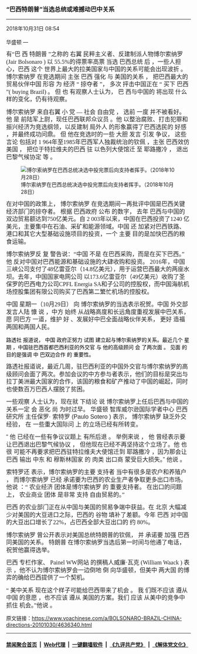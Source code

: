 ### “巴西特朗普”当选总统或难撼动巴中关系
------------------------

<div class="published">
 <span class="date" title="中国时间">
  <time datetime="2018-10-31T08:54:58+08:00">
   2018年10月31日 08:54
  </time>
 </span>
</div>
<br/>
<div class="wsw">
 <span class="dateline">
  华盛顿 —
 </span>
 <p class="Paragraph SCXW78486954" paraeid="{7c51f32f-b922-468e-9081-7cf68177e731}{111}" paraid="61443604" style="font-weight: normal; font-style: normal; vertical-align: baseline; background-color: transparent; color: windowtext; text-align: left; margin-left: 0px; margin-right: 0px; padding-left: 0px; padding-right: 0px; text-indent: 0px;">
  <span class="TextRun Highlight SCXW78486954" lang="ZH-CN" style="color: rgb(34, 34, 34); background-color: rgb(255, 255, 255); font-size: 12pt; font-family: SimSun,SimSun_MSFontService,serif; line-height: 20.5042px;" xml:lang="ZH-CN">
   <span class="NormalTextRun SCXW78486954" style="background-color: inherit;">
    有“巴
   </span>
  </span>
  <span class="TextRun Highlight SCXW78486954" lang="ZH-CN" style="color: rgb(34, 34, 34); background-color: rgb(255, 255, 255); font-size: 12pt; font-family: SimSun,SimSun_MSFontService,serif; line-height: 20.5042px;" xml:lang="ZH-CN">
   <span class="NormalTextRun SCXW78486954" style="background-color: inherit;">
    西
   </span>
  </span>
  <span class="TextRun Highlight SCXW78486954" lang="ZH-CN" style="color: rgb(34, 34, 34); background-color: rgb(255, 255, 255); font-size: 12pt; font-family: SimSun,SimSun_MSFontService,serif; line-height: 20.5042px;" xml:lang="ZH-CN">
   <span class="NormalTextRun SCXW78486954" style="background-color: inherit;">
    特朗普
   </span>
  </span>
  <span class="TextRun Highlight SCXW78486954" lang="ZH-CN" style="color: rgb(34, 34, 34); background-color: rgb(255, 255, 255); font-size: 12pt; font-family: SimSun,SimSun_MSFontService,serif; line-height: 20.5042px;" xml:lang="ZH-CN">
   <span class="NormalTextRun SCXW78486954" style="background-color: inherit;">
    ”之称的
   </span>
  </span>
  <span class="TextRun Highlight SCXW78486954" lang="ZH-CN" style="color: rgb(34, 34, 34); background-color: rgb(255, 255, 255); font-size: 12pt; font-family: SimSun,SimSun_MSFontService,serif; line-height: 20.5042px;" xml:lang="ZH-CN">
   <span class="NormalTextRun SCXW78486954" style="background-color: inherit;">
    右翼
   </span>
  </span>
  <span class="TextRun Highlight SCXW78486954" lang="ZH-CN" style="color: rgb(34, 34, 34); background-color: rgb(255, 255, 255); font-size: 12pt; font-family: SimSun,SimSun_MSFontService,serif; line-height: 20.5042px;" xml:lang="ZH-CN">
   <span class="NormalTextRun SCXW78486954" style="background-color: inherit;">
    民粹主义者、反建制派人物博尔索纳罗
   </span>
  </span>
  <span class="TextRun Highlight SCXW78486954" lang="EN-US" style="color: rgb(34, 34, 34); background-color: rgb(255, 255, 255); font-size: 12pt; font-family: SimSun,SimSun_MSFontService,serif; line-height: 20.5042px;" xml:lang="EN-US">
   <span class="NormalTextRun SCXW78486954" style="background-color: inherit;">
    (Jair
   </span>
  </span>
  <span class="TextRun Highlight SCXW78486954" lang="EN-US" style="color: rgb(34, 34, 34); background-color: rgb(255, 255, 255); font-size: 12pt; font-family: SimSun,SimSun_MSFontService,serif; line-height: 20.5042px;" xml:lang="EN-US">
   <span class="SpellingError SCXW78486954" style="background-color: inherit;">
    Bolsonaro
   </span>
  </span>
  <span class="TextRun Highlight SCXW78486954" lang="EN-US" style="color: rgb(34, 34, 34); background-color: rgb(255, 255, 255); font-size: 12pt; font-family: SimSun,SimSun_MSFontService,serif; line-height: 20.5042px;" xml:lang="EN-US">
   <span class="NormalTextRun SCXW78486954" style="background-color: inherit;">
    )
   </span>
  </span>
  <span class="TextRun Highlight SCXW78486954" lang="ZH-CN" style="color: rgb(34, 34, 34); background-color: rgb(255, 255, 255); font-size: 12pt; font-family: SimSun,SimSun_MSFontService,serif; line-height: 20.5042px;" xml:lang="ZH-CN">
   <span class="NormalTextRun SCXW78486954" style="background-color: inherit;">
    以
   </span>
  </span>
  <span class="TextRun Highlight SCXW78486954" lang="EN-US" style="color: rgb(34, 34, 34); background-color: rgb(255, 255, 255); font-size: 12pt; font-family: SimSun,SimSun_MSFontService,serif; line-height: 20.5042px;" xml:lang="EN-US">
   <span class="NormalTextRun SCXW78486954" style="background-color: inherit;">
    55.5%的得票率高票
   </span>
  </span>
  <span class="TextRun Highlight SCXW78486954" lang="ZH-CN" style="color: rgb(34, 34, 34); background-color: rgb(255, 255, 255); font-size: 12pt; font-family: SimSun,SimSun_MSFontService,serif; line-height: 20.5042px;" xml:lang="ZH-CN">
   <span class="NormalTextRun SCXW78486954" style="background-color: inherit;">
    当选
   </span>
  </span>
  <span class="TextRun Highlight SCXW78486954" lang="ZH-CN" style="color: rgb(34, 34, 34); background-color: rgb(255, 255, 255); font-size: 12pt; font-family: SimSun,SimSun_MSFontService,serif; line-height: 20.5042px;" xml:lang="ZH-CN">
   <span class="NormalTextRun SCXW78486954" style="background-color: inherit;">
    巴西总统
   </span>
  </span>
  <span class="TextRun Highlight SCXW78486954" lang="ZH-CN" style="color: rgb(34, 34, 34); background-color: rgb(255, 255, 255); font-size: 12pt; font-family: SimSun,SimSun_MSFontService,serif; line-height: 20.5042px;" xml:lang="ZH-CN">
   <span class="NormalTextRun SCXW78486954" style="background-color: inherit;">
    后
   </span>
  </span>
  <span class="TextRun Highlight SCXW78486954" lang="ZH-CN" style="color: rgb(34, 34, 34); background-color: rgb(255, 255, 255); font-size: 12pt; font-family: SimSun,SimSun_MSFontService,serif; line-height: 20.5042px;" xml:lang="ZH-CN">
   <span class="NormalTextRun SCXW78486954" style="background-color: inherit;">
    ，一些人担心，巴西
   </span>
  </span>
  <span class="TextRun Highlight SCXW78486954" lang="ZH-CN" style="color: rgb(34, 34, 34); background-color: rgb(255, 255, 255); font-size: 12pt; font-family: SimSun,SimSun_MSFontService,serif; line-height: 20.5042px;" xml:lang="ZH-CN">
   <span class="NormalTextRun SCXW78486954" style="background-color: inherit;">
    这个
   </span>
  </span>
  <span class="TextRun Highlight SCXW78486954" lang="ZH-CN" style="color: rgb(34, 34, 34); background-color: rgb(255, 255, 255); font-size: 12pt; font-family: SimSun,SimSun_MSFontService,serif; line-height: 20.5042px;" xml:lang="ZH-CN">
   <span class="NormalTextRun SCXW78486954" style="background-color: inherit;">
    世界上最大的拉美国家与中国的关系可能会出现波折
   </span>
  </span>
  <span class="TextRun Highlight SCXW78486954" lang="EN-US" style="color: rgb(34, 34, 34); background-color: rgb(255, 255, 255); font-size: 12pt; font-family: SimSun,SimSun_MSFontService,serif; line-height: 20.5042px;" xml:lang="EN-US">
   <span class="NormalTextRun SCXW78486954" style="background-color: inherit;">
    。
   </span>
  </span>
  <span class="TextRun Highlight SCXW78486954" lang="ZH-CN" style="color: rgb(34, 34, 34); background-color: rgb(255, 255, 255); font-size: 12pt; font-family: SimSun,SimSun_MSFontService,serif; line-height: 20.5042px;" xml:lang="ZH-CN">
   <span class="NormalTextRun SCXW78486954" style="background-color: inherit;">
    博尔索纳罗
   </span>
  </span>
  <span class="TextRun Highlight SCXW78486954" lang="ZH-CN" style="color: rgb(34, 34, 34); background-color: rgb(255, 255, 255); font-size: 12pt; font-family: SimSun,SimSun_MSFontService,serif; line-height: 20.5042px;" xml:lang="ZH-CN">
   <span class="NormalTextRun SCXW78486954" style="background-color: inherit;">
    在竞选期间
   </span>
  </span>
  <span class="TextRun Highlight SCXW78486954" lang="ZH-CN" style="color: rgb(34, 34, 34); background-color: rgb(255, 255, 255); font-size: 12pt; font-family: SimSun,SimSun_MSFontService,serif; line-height: 20.5042px;" xml:lang="ZH-CN">
   <span class="NormalTextRun SCXW78486954" style="background-color: inherit;">
    主张
   </span>
  </span>
  <span class="TextRun Highlight SCXW78486954" lang="ZH-CN" style="color: rgb(34, 34, 34); background-color: rgb(255, 255, 255); font-size: 12pt; font-family: SimSun,SimSun_MSFontService,serif; line-height: 20.5042px;" xml:lang="ZH-CN">
   <span class="NormalTextRun SCXW78486954" style="background-color: inherit;">
    巴西
   </span>
  </span>
  <span class="TextRun Highlight SCXW78486954" lang="ZH-CN" style="color: rgb(34, 34, 34); background-color: rgb(255, 255, 255); font-size: 12pt; font-family: SimSun,SimSun_MSFontService,serif; line-height: 20.5042px;" xml:lang="ZH-CN">
   <span class="NormalTextRun SCXW78486954" style="background-color: inherit;">
    强化
   </span>
  </span>
  <span class="TextRun Highlight SCXW78486954" lang="ZH-CN" style="color: rgb(34, 34, 34); background-color: rgb(255, 255, 255); font-size: 12pt; font-family: SimSun,SimSun_MSFontService,serif; line-height: 20.5042px;" xml:lang="ZH-CN">
   <span class="NormalTextRun SCXW78486954" style="background-color: inherit;">
    与
   </span>
  </span>
  <span class="TextRun Highlight SCXW78486954" lang="ZH-CN" style="color: rgb(34, 34, 34); background-color: rgb(255, 255, 255); font-size: 12pt; font-family: SimSun,SimSun_MSFontService,serif; line-height: 20.5042px;" xml:lang="ZH-CN">
   <span class="NormalTextRun SCXW78486954" style="background-color: inherit;">
    美国的关系
   </span>
  </span>
  <span class="TextRun Highlight SCXW78486954" lang="EN-US" style="color: rgb(34, 34, 34); background-color: rgb(255, 255, 255); font-size: 12pt; font-family: SimSun,SimSun_MSFontService,serif; line-height: 20.5042px;" xml:lang="EN-US">
   <span class="NormalTextRun SCXW78486954" style="background-color: inherit;">
    ，
   </span>
  </span>
  <span class="TextRun Highlight SCXW78486954" lang="ZH-CN" style="color: rgb(34, 34, 34); background-color: rgb(255, 255, 255); font-size: 12pt; font-family: SimSun,SimSun_MSFontService,serif; line-height: 20.5042px;" xml:lang="ZH-CN">
   <span class="NormalTextRun SCXW78486954" style="background-color: inherit;">
    把巴西最大的贸易伙伴中国
   </span>
  </span>
  <span class="TextRun Highlight SCXW78486954" lang="ZH-CN" style="color: rgb(34, 34, 34); background-color: rgb(255, 255, 255); font-size: 12pt; font-family: SimSun,SimSun_MSFontService,serif; line-height: 20.5042px;" xml:lang="ZH-CN">
   <span class="NormalTextRun SCXW78486954" style="background-color: inherit;">
    形容
   </span>
  </span>
  <span class="TextRun Highlight SCXW78486954" lang="ZH-CN" style="color: rgb(34, 34, 34); background-color: rgb(255, 255, 255); font-size: 12pt; font-family: SimSun,SimSun_MSFontService,serif; line-height: 20.5042px;" xml:lang="ZH-CN">
   <span class="NormalTextRun SCXW78486954" style="background-color: inherit;">
    为
   </span>
  </span>
  <span class="TextRun Highlight SCXW78486954" lang="ZH-CN" style="color: rgb(34, 34, 34); background-color: rgb(255, 255, 255); font-size: 12pt; font-family: SimSun,SimSun_MSFontService,serif; line-height: 20.5042px;" xml:lang="ZH-CN">
   <span class="NormalTextRun SCXW78486954" style="background-color: inherit;">
    经济
   </span>
  </span>
  <span class="TextRun Highlight SCXW78486954" lang="EN-US" style="color: rgb(34, 34, 34); background-color: rgb(255, 255, 255); font-size: 12pt; font-family: SimSun,SimSun_MSFontService,serif; line-height: 20.5042px;" xml:lang="EN-US">
   <span class="NormalTextRun SCXW78486954" style="background-color: inherit;">
    “
   </span>
  </span>
  <span class="TextRun Highlight SCXW78486954" lang="ZH-CN" style="color: rgb(34, 34, 34); background-color: rgb(255, 255, 255); font-size: 12pt; font-family: SimSun,SimSun_MSFontService,serif; line-height: 20.5042px;" xml:lang="ZH-CN">
   <span class="NormalTextRun SCXW78486954" style="background-color: inherit;">
    掠夺者
   </span>
  </span>
  <span class="TextRun Highlight SCXW78486954" lang="EN-US" style="color: rgb(34, 34, 34); background-color: rgb(255, 255, 255); font-size: 12pt; font-family: SimSun,SimSun_MSFontService,serif; line-height: 20.5042px;" xml:lang="EN-US">
   <span class="NormalTextRun SCXW78486954" style="background-color: inherit;">
    ”，
   </span>
  </span>
  <span class="TextRun Highlight SCXW78486954" lang="ZH-CN" style="color: rgb(34, 34, 34); background-color: rgb(255, 255, 255); font-size: 12pt; font-family: SimSun,SimSun_MSFontService,serif; line-height: 20.5042px;" xml:lang="ZH-CN">
   <span class="NormalTextRun SCXW78486954" style="background-color: inherit;">
    多次
   </span>
  </span>
  <span class="TextRun Highlight SCXW78486954" lang="ZH-CN" style="color: rgb(34, 34, 34); background-color: rgb(255, 255, 255); font-size: 12pt; font-family: SimSun,SimSun_MSFontService,serif; line-height: 20.5042px;" xml:lang="ZH-CN">
   <span class="NormalTextRun SCXW78486954" style="background-color: inherit;">
    抨击中国正在
   </span>
  </span>
  <span class="TextRun Highlight SCXW78486954" lang="EN-US" style="color: rgb(34, 34, 34); background-color: rgb(255, 255, 255); font-size: 12pt; font-family: SimSun,SimSun_MSFontService,serif; line-height: 20.5042px;" xml:lang="EN-US">
   <span class="NormalTextRun SCXW78486954" style="background-color: inherit;">
    “
   </span>
  </span>
  <span class="TextRun Highlight SCXW78486954" lang="ZH-CN" style="color: rgb(34, 34, 34); background-color: rgb(255, 255, 255); font-size: 12pt; font-family: SimSun,SimSun_MSFontService,serif; line-height: 20.5042px;" xml:lang="ZH-CN">
   <span class="NormalTextRun SCXW78486954" style="background-color: inherit;">
    买下
   </span>
  </span>
  <span class="TextRun Highlight SCXW78486954" lang="ZH-CN" style="color: rgb(34, 34, 34); background-color: rgb(255, 255, 255); font-size: 12pt; font-family: SimSun,SimSun_MSFontService,serif; line-height: 20.5042px;" xml:lang="ZH-CN">
   <span class="NormalTextRun SCXW78486954" style="background-color: inherit;">
    巴西
   </span>
  </span>
  <span class="TextRun Highlight SCXW78486954" lang="EN-US" style="color: rgb(34, 34, 34); background-color: rgb(255, 255, 255); font-size: 12pt; font-family: SimSun,SimSun_MSFontService,serif; line-height: 20.5042px;" xml:lang="EN-US">
   <span class="ContextualSpellingAndGrammarError SCXW78486954" style="background-color: inherit;">
    ”(
   </span>
  </span>
  <span class="TextRun Highlight SCXW78486954" lang="EN-US" style="color: rgb(34, 34, 34); background-color: rgb(255, 255, 255); font-size: 12pt; font-family: SimSun,SimSun_MSFontService,serif; line-height: 20.5042px;" xml:lang="EN-US">
   <span class="NormalTextRun SCXW78486954" style="background-color: inherit;">
    buying Brazil)
   </span>
  </span>
  <span class="TextRun Highlight SCXW78486954" lang="EN-US" style="color: rgb(34, 34, 34); background-color: rgb(255, 255, 255); font-size: 12pt; font-family: SimSun,SimSun_MSFontService,serif; line-height: 20.5042px;" xml:lang="EN-US">
   <span class="NormalTextRun SCXW78486954" style="background-color: inherit;">
    。
   </span>
  </span>
  <span class="TextRun Highlight SCXW78486954" lang="ZH-CN" style="color: rgb(34, 34, 34); background-color: rgb(255, 255, 255); font-size: 12pt; font-family: SimSun,SimSun_MSFontService,serif; line-height: 20.5042px;" xml:lang="ZH-CN">
   <span class="NormalTextRun SCXW78486954" style="background-color: inherit;">
    但
   </span>
  </span>
  <span class="TextRun Highlight SCXW78486954" lang="ZH-CN" style="color: rgb(34, 34, 34); background-color: rgb(255, 255, 255); font-size: 12pt; font-family: SimSun,SimSun_MSFontService,serif; line-height: 20.5042px;" xml:lang="ZH-CN">
   <span class="NormalTextRun SCXW78486954" style="background-color: inherit;">
    也
   </span>
  </span>
  <span class="TextRun Highlight SCXW78486954" lang="ZH-CN" style="color: rgb(34, 34, 34); background-color: rgb(255, 255, 255); font-size: 12pt; font-family: SimSun,SimSun_MSFontService,serif; line-height: 20.5042px;" xml:lang="ZH-CN">
   <span class="NormalTextRun SCXW78486954" style="background-color: inherit;">
    有观察人士认为，
   </span>
  </span>
  <span class="TextRun Highlight SCXW78486954" lang="ZH-CN" style="color: rgb(34, 34, 34); background-color: rgb(255, 255, 255); font-size: 12pt; font-family: SimSun,SimSun_MSFontService,serif; line-height: 20.5042px;" xml:lang="ZH-CN">
   <span class="NormalTextRun SCXW78486954" style="background-color: inherit;">
    巴
   </span>
  </span>
  <span class="TextRun Highlight SCXW78486954" lang="ZH-CN" style="color: rgb(34, 34, 34); background-color: rgb(255, 255, 255); font-size: 12pt; font-family: SimSun,SimSun_MSFontService,serif; line-height: 20.5042px;" xml:lang="ZH-CN">
   <span class="NormalTextRun SCXW78486954" style="background-color: inherit;">
    西与中国的
   </span>
  </span>
  <span class="TextRun Highlight SCXW78486954" lang="ZH-CN" style="color: rgb(34, 34, 34); background-color: rgb(255, 255, 255); font-size: 12pt; font-family: SimSun,SimSun_MSFontService,serif; line-height: 20.5042px;" xml:lang="ZH-CN">
   <span class="NormalTextRun SCXW78486954" style="background-color: inherit;">
    将出现
   </span>
  </span>
  <span class="TextRun Highlight SCXW78486954" lang="ZH-CN" style="color: rgb(34, 34, 34); background-color: rgb(255, 255, 255); font-size: 12pt; font-family: SimSun,SimSun_MSFontService,serif; line-height: 20.5042px;" xml:lang="ZH-CN">
   <span class="NormalTextRun SCXW78486954" style="background-color: inherit;">
    什么样的变化，仍有待观察。
   </span>
  </span>
 </p>
 <p class="Paragraph SCXW78486954" paraeid="{7c51f32f-b922-468e-9081-7cf68177e731}{209}" paraid="993497745" style="font-weight: normal; font-style: normal; vertical-align: baseline; background-color: transparent; color: windowtext; text-align: left; margin-left: 0px; margin-right: 0px; padding-left: 0px; padding-right: 0px; text-indent: 0px;">
  <span class="TextRun Highlight SCXW78486954" lang="ZH-CN" style="color: rgb(34, 34, 34); background-color: rgb(255, 255, 255); font-size: 12pt; font-family: SimSun,SimSun_MSFontService,serif; line-height: 20.5042px;" xml:lang="ZH-CN">
   <span class="NormalTextRun SCXW78486954" style="background-color: inherit;">
    博尔索纳罗
   </span>
  </span>
  <span class="TextRun Highlight SCXW78486954" lang="ZH-CN" style="color: rgb(34, 34, 34); background-color: rgb(255, 255, 255); font-size: 12pt; font-family: SimSun,SimSun_MSFontService,serif; line-height: 20.5042px;" xml:lang="ZH-CN">
   <span class="NormalTextRun SCXW78486954" style="background-color: inherit;">
    来自右翼
   </span>
  </span>
  <span class="TextRun Highlight SCXW78486954" lang="ZH-CN" style="color: rgb(34, 34, 34); background-color: rgb(255, 255, 255); font-size: 12pt; font-family: SimSun,SimSun_MSFontService,serif; line-height: 20.5042px;" xml:lang="ZH-CN">
   <span class="NormalTextRun SCXW78486954" style="background-color: inherit;">
    小
   </span>
  </span>
  <span class="TextRun Highlight SCXW78486954" lang="ZH-CN" style="color: rgb(34, 34, 34); background-color: rgb(255, 255, 255); font-size: 12pt; font-family: SimSun,SimSun_MSFontService,serif; line-height: 20.5042px;" xml:lang="ZH-CN">
   <span class="NormalTextRun SCXW78486954" style="background-color: inherit;">
    党
   </span>
  </span>
  <span class="TextRun Highlight SCXW78486954" lang="EN-US" style="color: rgb(34, 34, 34); background-color: rgb(255, 255, 255); font-size: 12pt; font-family: SimSun,SimSun_MSFontService,serif; line-height: 20.5042px;" xml:lang="EN-US">
   <span class="NormalTextRun SCXW78486954" style="background-color: inherit;">
    —
   </span>
  </span>
  <span class="TextRun Highlight SCXW78486954" lang="ZH-CN" style="color: rgb(34, 34, 34); background-color: rgb(255, 255, 255); font-size: 12pt; font-family: SimSun,SimSun_MSFontService,serif; line-height: 20.5042px;" xml:lang="ZH-CN">
   <span class="NormalTextRun SCXW78486954" style="background-color: inherit;">
    社会
   </span>
  </span>
  <span class="TextRun Highlight SCXW78486954" lang="ZH-CN" style="color: rgb(34, 34, 34); background-color: rgb(255, 255, 255); font-size: 12pt; font-family: SimSun,SimSun_MSFontService,serif; line-height: 20.5042px;" xml:lang="ZH-CN">
   <span class="NormalTextRun SCXW78486954" style="background-color: inherit;">
    自由党
   </span>
  </span>
  <span class="TextRun Highlight SCXW78486954" lang="EN-US" style="color: rgb(34, 34, 34); background-color: rgb(255, 255, 255); font-size: 12pt; font-family: SimSun,SimSun_MSFontService,serif; line-height: 20.5042px;" xml:lang="EN-US">
   <span class="NormalTextRun SCXW78486954" style="background-color: inherit;">
    ，
   </span>
  </span>
  <span class="TextRun Highlight SCXW78486954" lang="ZH-CN" style="color: rgb(34, 34, 34); background-color: rgb(255, 255, 255); font-size: 12pt; font-family: SimSun,SimSun_MSFontService,serif; line-height: 20.5042px;" xml:lang="ZH-CN">
   <span class="NormalTextRun SCXW78486954" style="background-color: inherit;">
    选前
   </span>
  </span>
  <span class="TextRun Highlight SCXW78486954" lang="ZH-CN" style="color: rgb(34, 34, 34); background-color: rgb(255, 255, 255); font-size: 12pt; font-family: SimSun,SimSun_MSFontService,serif; line-height: 20.5042px;" xml:lang="ZH-CN">
   <span class="NormalTextRun SCXW78486954" style="background-color: inherit;">
    一度
   </span>
  </span>
  <span class="TextRun Highlight SCXW78486954" lang="ZH-CN" style="color: rgb(34, 34, 34); background-color: rgb(255, 255, 255); font-size: 12pt; font-family: SimSun,SimSun_MSFontService,serif; line-height: 20.5042px;" xml:lang="ZH-CN">
   <span class="NormalTextRun SCXW78486954" style="background-color: inherit;">
    并不被看好。他
   </span>
  </span>
  <span class="TextRun Highlight SCXW78486954" lang="ZH-CN" style="color: rgb(34, 34, 34); background-color: rgb(255, 255, 255); font-size: 12pt; font-family: SimSun,SimSun_MSFontService,serif; line-height: 20.5042px;" xml:lang="ZH-CN">
   <span class="NormalTextRun SCXW78486954" style="background-color: inherit;">
    是
   </span>
  </span>
  <span class="TextRun Highlight SCXW78486954" lang="ZH-CN" style="color: rgb(34, 34, 34); background-color: rgb(255, 255, 255); font-size: 12pt; font-family: SimSun,SimSun_MSFontService,serif; line-height: 20.5042px;" xml:lang="ZH-CN">
   <span class="NormalTextRun SCXW78486954" style="background-color: inherit;">
    前陆军上尉，现任巴西联邦众议员
   </span>
  </span>
  <span class="TextRun Highlight SCXW78486954" lang="ZH-CN" style="color: rgb(34, 34, 34); background-color: rgb(255, 255, 255); font-size: 12pt; font-family: SimSun,SimSun_MSFontService,serif; line-height: 20.5042px;" xml:lang="ZH-CN">
   <span class="NormalTextRun SCXW78486954" style="background-color: inherit;">
    。他
   </span>
  </span>
  <span class="TextRun Highlight SCXW78486954" lang="ZH-CN" style="color: rgb(34, 34, 34); background-color: rgb(255, 255, 255); font-size: 12pt; font-family: SimSun,SimSun_MSFontService,serif; line-height: 20.5042px;" xml:lang="ZH-CN">
   <span class="NormalTextRun SCXW78486954" style="background-color: inherit;">
    以整治腐败、打击犯罪和振兴经济为竞选纲领，以反建制
   </span>
  </span>
  <span class="TextRun Highlight SCXW78486954" lang="ZH-CN" style="color: rgb(34, 34, 34); background-color: rgb(255, 255, 255); font-size: 12pt; font-family: SimSun,SimSun_MSFontService,serif; line-height: 20.5042px;" xml:lang="ZH-CN">
   <span class="NormalTextRun SCXW78486954" style="background-color: inherit;">
    局外人
   </span>
  </span>
  <span class="TextRun Highlight SCXW78486954" lang="ZH-CN" style="color: rgb(34, 34, 34); background-color: rgb(255, 255, 255); font-size: 12pt; font-family: SimSun,SimSun_MSFontService,serif; line-height: 20.5042px;" xml:lang="ZH-CN">
   <span class="NormalTextRun SCXW78486954" style="background-color: inherit;">
    的形象赢得了巴西选民的
   </span>
  </span>
  <span class="TextRun Highlight SCXW78486954" lang="ZH-CN" style="color: rgb(34, 34, 34); background-color: rgb(255, 255, 255); font-size: 12pt; font-family: SimSun,SimSun_MSFontService,serif; line-height: 20.5042px;" xml:lang="ZH-CN">
   <span class="NormalTextRun SCXW78486954" style="background-color: inherit;">
    好感
   </span>
  </span>
  <span class="TextRun Highlight SCXW78486954" lang="ZH-CN" style="color: rgb(34, 34, 34); background-color: rgb(255, 255, 255); font-size: 12pt; font-family: SimSun,SimSun_MSFontService,serif; line-height: 20.5042px;" xml:lang="ZH-CN">
   <span class="NormalTextRun SCXW78486954" style="background-color: inherit;">
    ，并最终成功问鼎。
   </span>
  </span>
  <span class="TextRun Highlight SCXW78486954" lang="ZH-CN" style="color: rgb(34, 34, 34); background-color: rgb(255, 255, 255); font-size: 12pt; font-family: SimSun,SimSun_MSFontService,serif; line-height: 20.5042px;" xml:lang="ZH-CN">
   <span class="NormalTextRun SCXW78486954" style="background-color: inherit;">
    但
   </span>
  </span>
  <span class="TextRun Highlight SCXW78486954" lang="ZH-CN" style="color: rgb(34, 34, 34); background-color: rgb(255, 255, 255); font-size: 12pt; font-family: SimSun,SimSun_MSFontService,serif; line-height: 20.5042px;" xml:lang="ZH-CN">
   <span class="NormalTextRun SCXW78486954" style="background-color: inherit;">
    他在竞选时的一些
   </span>
  </span>
  <span class="TextRun Highlight SCXW78486954" lang="ZH-CN" style="color: rgb(34, 34, 34); background-color: rgb(255, 255, 255); font-size: 12pt; font-family: SimSun,SimSun_MSFontService,serif; line-height: 20.5042px;" xml:lang="ZH-CN">
   <span class="NormalTextRun SCXW78486954" style="background-color: inherit;">
    大胆
   </span>
  </span>
  <span class="TextRun Highlight SCXW78486954" lang="ZH-CN" style="color: rgb(34, 34, 34); background-color: rgb(255, 255, 255); font-size: 12pt; font-family: SimSun,SimSun_MSFontService,serif; line-height: 20.5042px;" xml:lang="ZH-CN">
   <span class="NormalTextRun SCXW78486954" style="background-color: inherit;">
    发言
   </span>
  </span>
  <span class="TextRun Highlight SCXW78486954" lang="ZH-CN" style="color: rgb(34, 34, 34); background-color: rgb(255, 255, 255); font-size: 12pt; font-family: SimSun,SimSun_MSFontService,serif; line-height: 20.5042px;" xml:lang="ZH-CN">
   <span class="NormalTextRun SCXW78486954" style="background-color: inherit;">
    引发
   </span>
  </span>
  <span class="TextRun Highlight SCXW78486954" lang="ZH-CN" style="color: rgb(34, 34, 34); background-color: rgb(255, 255, 255); font-size: 12pt; font-family: SimSun,SimSun_MSFontService,serif; line-height: 20.5042px;" xml:lang="ZH-CN">
   <span class="NormalTextRun SCXW78486954" style="background-color: inherit;">
    争议，
   </span>
  </span>
  <span class="TextRun Highlight SCXW78486954" lang="ZH-CN" style="color: rgb(34, 34, 34); background-color: rgb(255, 255, 255); font-size: 12pt; font-family: SimSun,SimSun_MSFontService,serif; line-height: 20.5042px;" xml:lang="ZH-CN">
   <span class="NormalTextRun SCXW78486954" style="background-color: inherit;">
    这些言论
   </span>
  </span>
  <span class="TextRun Highlight SCXW78486954" lang="ZH-CN" style="color: rgb(34, 34, 34); background-color: rgb(255, 255, 255); font-size: 12pt; font-family: SimSun,SimSun_MSFontService,serif; line-height: 20.5042px;" xml:lang="ZH-CN">
   <span class="NormalTextRun SCXW78486954" style="background-color: inherit;">
    包括对
   </span>
  </span>
  <span class="TextRun Highlight SCXW78486954" lang="EN-US" style="color: rgb(34, 34, 34); background-color: rgb(255, 255, 255); font-size: 12pt; font-family: SimSun,SimSun_MSFontService,serif; line-height: 20.5042px;" xml:lang="EN-US">
   <span class="NormalTextRun SCXW78486954" style="background-color: inherit;">
    1
   </span>
  </span>
  <span class="TextRun Highlight SCXW78486954" lang="EN-US" style="color: rgb(34, 34, 34); background-color: rgb(255, 255, 255); font-size: 12pt; font-family: SimSun,SimSun_MSFontService,serif; line-height: 20.5042px;" xml:lang="EN-US">
   <span class="NormalTextRun SCXW78486954" style="background-color: inherit;">
    964年至1985年巴西军人独裁统治的钦佩
   </span>
  </span>
  <span class="TextRun Highlight SCXW78486954" lang="ZH-CN" style="color: rgb(34, 34, 34); background-color: rgb(255, 255, 255); font-size: 12pt; font-family: SimSun,SimSun_MSFontService,serif; line-height: 20.5042px;" xml:lang="ZH-CN">
   <span class="NormalTextRun SCXW78486954" style="background-color: inherit;">
    ，主张
   </span>
  </span>
  <span class="TextRun Highlight SCXW78486954" lang="ZH-CN" style="color: rgb(34, 34, 34); background-color: rgb(255, 255, 255); font-size: 12pt; font-family: SimSun,SimSun_MSFontService,serif; line-height: 20.5042px;" xml:lang="ZH-CN">
   <span class="NormalTextRun SCXW78486954" style="background-color: inherit;">
    巴西效仿美国
   </span>
  </span>
  <span class="TextRun Highlight SCXW78486954" lang="EN-US" style="color: rgb(34, 34, 34); background-color: rgb(255, 255, 255); font-size: 12pt; font-family: SimSun,SimSun_MSFontService,serif; line-height: 20.5042px;" xml:lang="EN-US">
   <span class="NormalTextRun SCXW78486954" style="background-color: inherit;">
    ，
   </span>
  </span>
  <span class="TextRun Highlight SCXW78486954" lang="ZH-CN" style="color: rgb(34, 34, 34); background-color: rgb(255, 255, 255); font-size: 12pt; font-family: SimSun,SimSun_MSFontService,serif; line-height: 20.5042px;" xml:lang="ZH-CN">
   <span class="NormalTextRun SCXW78486954" style="background-color: inherit;">
    把位于特拉维夫的巴西
   </span>
  </span>
  <span class="TextRun Highlight SCXW78486954" lang="ZH-CN" style="color: rgb(34, 34, 34); background-color: rgb(255, 255, 255); font-size: 12pt; font-family: SimSun,SimSun_MSFontService,serif; line-height: 20.5042px;" xml:lang="ZH-CN">
   <span class="NormalTextRun SCXW78486954" style="background-color: inherit;">
    驻
   </span>
  </span>
  <span class="TextRun Highlight SCXW78486954" lang="ZH-CN" style="color: rgb(34, 34, 34); background-color: rgb(255, 255, 255); font-size: 12pt; font-family: SimSun,SimSun_MSFontService,serif; line-height: 20.5042px;" xml:lang="ZH-CN">
   <span class="NormalTextRun SCXW78486954" style="background-color: inherit;">
    以色列大使馆迁
   </span>
  </span>
  <span class="TextRun Highlight SCXW78486954" lang="ZH-CN" style="color: rgb(34, 34, 34); background-color: rgb(255, 255, 255); font-size: 12pt; font-family: SimSun,SimSun_MSFontService,serif; line-height: 20.5042px;" xml:lang="ZH-CN">
   <span class="NormalTextRun SCXW78486954" style="background-color: inherit;">
    至
   </span>
  </span>
  <span class="TextRun Highlight SCXW78486954" lang="ZH-CN" style="color: rgb(34, 34, 34); background-color: rgb(255, 255, 255); font-size: 12pt; font-family: SimSun,SimSun_MSFontService,serif; line-height: 20.5042px;" xml:lang="ZH-CN">
   <span class="NormalTextRun SCXW78486954" style="background-color: inherit;">
    耶路撒冷
   </span>
  </span>
  <span class="TextRun Highlight SCXW78486954" lang="EN-US" style="color: rgb(34, 34, 34); background-color: rgb(255, 255, 255); font-size: 12pt; font-family: SimSun,SimSun_MSFontService,serif; line-height: 20.5042px;" xml:lang="EN-US">
   <span class="NormalTextRun SCXW78486954" style="background-color: inherit;">
    ，
   </span>
  </span>
  <span class="TextRun Highlight SCXW78486954" lang="ZH-CN" style="color: rgb(34, 34, 34); background-color: rgb(255, 255, 255); font-size: 12pt; font-family: SimSun,SimSun_MSFontService,serif; line-height: 20.5042px;" xml:lang="ZH-CN">
   <span class="NormalTextRun SCXW78486954" style="background-color: inherit;">
    退出巴黎气候协定
   </span>
  </span>
  <span class="TextRun Highlight SCXW78486954" lang="ZH-CN" style="color: rgb(34, 34, 34); background-color: rgb(255, 255, 255); font-size: 12pt; font-family: SimSun,SimSun_MSFontService,serif; line-height: 20.5042px;" xml:lang="ZH-CN">
   <span class="NormalTextRun SCXW78486954" style="background-color: inherit;">
    等
   </span>
  </span>
  <span class="TextRun Highlight SCXW78486954" lang="EN-US" style="color: rgb(34, 34, 34); background-color: rgb(255, 255, 255); font-size: 12pt; font-family: SimSun,SimSun_MSFontService,serif; line-height: 20.5042px;" xml:lang="EN-US">
   <span class="NormalTextRun SCXW78486954" style="background-color: inherit;">
    。
   </span>
  </span>
 </p>
 <div class="wsw__embed">
  <figure class="media-image js-media-expand">
   <div class="img-wrap">
    <div class="thumb">
     <img alt="博尔索纳罗在巴西总统决选中投完票后向支持者挥手。（2018年10月28日）" src="https://gdb.voanews.com/B051F78F-2F70-444F-A518-2995E4B6AF1E_w250_r1_s.jpg"/>
    </div>
    <span class="ico ico-fullscreen ico--media-expand ico--rounded">
    </span>
   </div>
   <figcaption>
    <span class="caption">
     博尔索纳罗在巴西总统决选中投完票后向支持者挥手。（2018年10月28日）
    </span>
   </figcaption>
  </figure>
 </div>
 <p class="Paragraph SCXW78486954" paraeid="{85b4ea3e-5a22-409d-93b7-8a378776d0f3}{38}" paraid="206164817" style="font-weight: normal; font-style: normal; vertical-align: baseline; background-color: transparent; color: windowtext; text-align: left; margin-left: 0px; margin-right: 0px; padding-left: 0px; padding-right: 0px; text-indent: 0px;">
  <span class="TextRun Highlight SCXW78486954" lang="ZH-CN" style="color: rgb(34, 34, 34); background-color: rgb(255, 255, 255); font-size: 12pt; font-family: SimSun,SimSun_MSFontService,serif; line-height: 20.5042px;" xml:lang="ZH-CN">
   <span class="NormalTextRun SCXW78486954" style="background-color: inherit;">
    在对中国的政策上，
   </span>
  </span>
  <span class="TextRun Highlight SCXW78486954" lang="ZH-CN" style="color: rgb(34, 34, 34); background-color: rgb(255, 255, 255); font-size: 12pt; font-family: SimSun,SimSun_MSFontService,serif; line-height: 20.5042px;" xml:lang="ZH-CN">
   <span class="NormalTextRun SCXW78486954" style="background-color: inherit;">
    博尔索纳罗
   </span>
  </span>
  <span class="TextRun Highlight SCXW78486954" lang="ZH-CN" style="color: rgb(34, 34, 34); background-color: rgb(255, 255, 255); font-size: 12pt; font-family: SimSun,SimSun_MSFontService,serif; line-height: 20.5042px;" xml:lang="ZH-CN">
   <span class="NormalTextRun SCXW78486954" style="background-color: inherit;">
    在竞选期间一再批评中国是巴西关键经济部门的掠夺者。
   </span>
  </span>
  <span class="TextRun Highlight SCXW78486954" lang="ZH-CN" style="color: rgb(34, 34, 34); background-color: rgb(255, 255, 255); font-size: 12pt; font-family: SimSun,SimSun_MSFontService,serif; line-height: 20.5042px;" xml:lang="ZH-CN">
   <span class="NormalTextRun SCXW78486954" style="background-color: inherit;">
    根据
   </span>
  </span>
  <span class="TextRun Highlight SCXW78486954" lang="ZH-CN" style="color: rgb(34, 34, 34); background-color: rgb(255, 255, 255); font-size: 12pt; font-family: SimSun,SimSun_MSFontService,serif; line-height: 20.5042px;" xml:lang="ZH-CN">
   <span class="NormalTextRun SCXW78486954" style="background-color: inherit;">
    巴西政府
   </span>
  </span>
  <span class="TextRun Highlight SCXW78486954" lang="ZH-CN" style="color: rgb(34, 34, 34); background-color: rgb(255, 255, 255); font-size: 12pt; font-family: SimSun,SimSun_MSFontService,serif; line-height: 20.5042px;" xml:lang="ZH-CN">
   <span class="NormalTextRun SCXW78486954" style="background-color: inherit;">
    公布
   </span>
  </span>
  <span class="TextRun Highlight SCXW78486954" lang="ZH-CN" style="color: rgb(34, 34, 34); background-color: rgb(255, 255, 255); font-size: 12pt; font-family: SimSun,SimSun_MSFontService,serif; line-height: 20.5042px;" xml:lang="ZH-CN">
   <span class="NormalTextRun SCXW78486954" style="background-color: inherit;">
    的数字，
   </span>
  </span>
  <span class="TextRun Highlight SCXW78486954" lang="ZH-CN" style="color: rgb(34, 34, 34); background-color: rgb(255, 255, 255); font-size: 12pt; font-family: SimSun,SimSun_MSFontService,serif; line-height: 20.5042px;" xml:lang="ZH-CN">
   <span class="NormalTextRun SCXW78486954" style="background-color: inherit;">
    去年
   </span>
  </span>
  <span class="TextRun Highlight SCXW78486954" lang="ZH-CN" style="color: rgb(34, 34, 34); background-color: rgb(255, 255, 255); font-size: 12pt; font-family: SimSun,SimSun_MSFontService,serif; line-height: 20.5042px;" xml:lang="ZH-CN">
   <span class="NormalTextRun SCXW78486954" style="background-color: inherit;">
    巴西与中国的双边贸易额达到750亿美元。自
   </span>
  </span>
  <span class="TextRun Highlight SCXW78486954" lang="EN-US" style="color: rgb(34, 34, 34); background-color: rgb(255, 255, 255); font-size: 12pt; font-family: SimSun,SimSun_MSFontService,serif; line-height: 20.5042px;" xml:lang="EN-US">
   <span class="NormalTextRun SCXW78486954" style="background-color: inherit;">
    2
   </span>
  </span>
  <span class="TextRun Highlight SCXW78486954" lang="EN-US" style="color: rgb(34, 34, 34); background-color: rgb(255, 255, 255); font-size: 12pt; font-family: SimSun,SimSun_MSFontService,serif; line-height: 20.5042px;" xml:lang="EN-US">
   <span class="NormalTextRun SCXW78486954" style="background-color: inherit;">
    003年以来，中国在巴西投资了1240
   </span>
  </span>
  <span class="TextRun Highlight SCXW78486954" lang="ZH-CN" style="color: rgb(34, 34, 34); background-color: rgb(255, 255, 255); font-size: 12pt; font-family: SimSun,SimSun_MSFontService,serif; line-height: 20.5042px;" xml:lang="ZH-CN">
   <span class="NormalTextRun SCXW78486954" style="background-color: inherit;">
    亿
   </span>
  </span>
  <span class="TextRun Highlight SCXW78486954" lang="ZH-CN" style="color: rgb(34, 34, 34); background-color: rgb(255, 255, 255); font-size: 12pt; font-family: SimSun,SimSun_MSFontService,serif; line-height: 20.5042px;" xml:lang="ZH-CN">
   <span class="NormalTextRun SCXW78486954" style="background-color: inherit;">
    美元，主要集中在石油、采矿和能源领域。中国
   </span>
  </span>
  <span class="TextRun Highlight SCXW78486954" lang="ZH-CN" style="color: rgb(34, 34, 34); background-color: rgb(255, 255, 255); font-size: 12pt; font-family: SimSun,SimSun_MSFontService,serif; line-height: 20.5042px;" xml:lang="ZH-CN">
   <span class="NormalTextRun SCXW78486954" style="background-color: inherit;">
    还
   </span>
  </span>
  <span class="TextRun Highlight SCXW78486954" lang="ZH-CN" style="color: rgb(34, 34, 34); background-color: rgb(255, 255, 255); font-size: 12pt; font-family: SimSun,SimSun_MSFontService,serif; line-height: 20.5042px;" xml:lang="ZH-CN">
   <span class="NormalTextRun SCXW78486954" style="background-color: inherit;">
    加紧对巴西铁路、港口和其它大型基础设施项目的投资，一个
   </span>
  </span>
  <span class="TextRun Highlight SCXW78486954" lang="ZH-CN" style="color: rgb(34, 34, 34); background-color: rgb(255, 255, 255); font-size: 12pt; font-family: SimSun,SimSun_MSFontService,serif; line-height: 20.5042px;" xml:lang="ZH-CN">
   <span class="NormalTextRun SCXW78486954" style="background-color: inherit;">
    主要
   </span>
  </span>
  <span class="TextRun Highlight SCXW78486954" lang="ZH-CN" style="color: rgb(34, 34, 34); background-color: rgb(255, 255, 255); font-size: 12pt; font-family: SimSun,SimSun_MSFontService,serif; line-height: 20.5042px;" xml:lang="ZH-CN">
   <span class="NormalTextRun SCXW78486954" style="background-color: inherit;">
    目的是加快巴西的粮食运输。
   </span>
  </span>
 </p>
 <p class="Paragraph SCXW78486954" paraeid="{85b4ea3e-5a22-409d-93b7-8a378776d0f3}{82}" paraid="137173126" style="font-weight: normal; font-style: normal; vertical-align: baseline; background-color: transparent; color: windowtext; text-align: left; margin-left: 0px; margin-right: 0px; padding-left: 0px; padding-right: 0px; text-indent: 0px;">
  <span class="TextRun Highlight SCXW78486954" lang="ZH-CN" style="color: rgb(34, 34, 34); background-color: rgb(255, 255, 255); font-size: 12pt; font-family: SimSun,SimSun_MSFontService,serif; line-height: 20.5042px;" xml:lang="ZH-CN">
   <span class="NormalTextRun SCXW78486954" style="background-color: inherit;">
    博尔索纳罗反
   </span>
  </span>
  <span class="TextRun Highlight SCXW78486954" lang="ZH-CN" style="color: rgb(34, 34, 34); background-color: rgb(255, 255, 255); font-size: 12pt; font-family: SimSun,SimSun_MSFontService,serif; line-height: 20.5042px;" xml:lang="ZH-CN">
   <span class="NormalTextRun SCXW78486954" style="background-color: inherit;">
    复
   </span>
  </span>
  <span class="TextRun Highlight SCXW78486954" lang="ZH-CN" style="color: rgb(34, 34, 34); background-color: rgb(255, 255, 255); font-size: 12pt; font-family: SimSun,SimSun_MSFontService,serif; line-height: 20.5042px;" xml:lang="ZH-CN">
   <span class="NormalTextRun SCXW78486954" style="background-color: inherit;">
    警告说：“中国
   </span>
  </span>
  <span class="TextRun Highlight SCXW78486954" lang="ZH-CN" style="color: rgb(34, 34, 34); background-color: rgb(255, 255, 255); font-size: 12pt; font-family: SimSun,SimSun_MSFontService,serif; line-height: 20.5042px;" xml:lang="ZH-CN">
   <span class="NormalTextRun SCXW78486954" style="background-color: inherit;">
    不是
   </span>
  </span>
  <span class="TextRun Highlight SCXW78486954" lang="ZH-CN" style="color: rgb(34, 34, 34); background-color: rgb(255, 255, 255); font-size: 12pt; font-family: SimSun,SimSun_MSFontService,serif; line-height: 20.5042px;" xml:lang="ZH-CN">
   <span class="NormalTextRun SCXW78486954" style="background-color: inherit;">
    在巴西采购，而是在买下巴西。”
   </span>
  </span>
  <span class="TextRun Highlight SCXW78486954" lang="ZH-CN" style="color: rgb(34, 34, 34); background-color: rgb(255, 255, 255); font-size: 12pt; font-family: SimSun,SimSun_MSFontService,serif; line-height: 20.5042px;" xml:lang="ZH-CN">
   <span class="NormalTextRun SCXW78486954" style="background-color: inherit;">
    他
   </span>
  </span>
  <span class="TextRun Highlight SCXW78486954" lang="ZH-CN" style="color: rgb(34, 34, 34); background-color: rgb(255, 255, 255); font-size: 12pt; font-family: SimSun,SimSun_MSFontService,serif; line-height: 20.5042px;" xml:lang="ZH-CN">
   <span class="NormalTextRun SCXW78486954" style="background-color: inherit;">
    反对中国对巴西能源和基础设施的大肆收购和投资。
   </span>
  </span>
  <span class="TextRun Highlight SCXW78486954" lang="EN-US" style="color: rgb(34, 34, 34); background-color: rgb(255, 255, 255); font-size: 12pt; font-family: SimSun,SimSun_MSFontService,serif; line-height: 20.5042px;" xml:lang="EN-US">
   <span class="NormalTextRun SCXW78486954" style="background-color: inherit;">
    2016年，中国三峡公司支付了48亿雷亚尔（14.8亿美元），用于运营巴西最大的两座水坝。去年，中国国家电网公司
   </span>
  </span>
  <span class="TextRun Highlight SCXW78486954" lang="ZH-CN" style="color: rgb(34, 34, 34); background-color: rgb(255, 255, 255); font-size: 12pt; font-family: SimSun,SimSun_MSFontService,serif; line-height: 20.5042px;" xml:lang="ZH-CN">
   <span class="NormalTextRun SCXW78486954" style="background-color: inherit;">
    以173.6亿雷亚尔（49亿美元）收购了圣保罗的巴西电力公司CPFL
   </span>
  </span>
  <span class="TextRun Highlight SCXW78486954" lang="EN-US" style="color: rgb(34, 34, 34); background-color: rgb(255, 255, 255); font-size: 12pt; font-family: SimSun,SimSun_MSFontService,serif; line-height: 20.5042px;" xml:lang="EN-US">
   <span class="NormalTextRun SCXW78486954" style="background-color: inherit;">
    Energia
   </span>
  </span>
  <span class="TextRun Highlight SCXW78486954" lang="EN-US" style="color: rgb(34, 34, 34); background-color: rgb(255, 255, 255); font-size: 12pt; font-family: SimSun,SimSun_MSFontService,serif; line-height: 20.5042px;" xml:lang="EN-US">
   <span class="NormalTextRun SCXW78486954" style="background-color: inherit;">
    SA和子公司的控股权，而中国海航机场控股集团有限公司购买了巴西第二繁忙机场的控股权。
   </span>
  </span>
 </p>
 <p class="Paragraph SCXW78486954" paraeid="{85b4ea3e-5a22-409d-93b7-8a378776d0f3}{110}" paraid="1583227737" style="font-weight: normal; font-style: normal; vertical-align: baseline; background-color: transparent; color: windowtext; text-align: left; margin-left: 0px; margin-right: 0px; padding-left: 0px; padding-right: 0px; text-indent: 0px;">
  <span class="TextRun Highlight SCXW78486954" lang="ZH-CN" style="color: rgb(34, 34, 34); background-color: rgb(255, 255, 255); font-size: 12pt; font-family: SimSun,SimSun_MSFontService,serif; line-height: 20.5042px;" xml:lang="ZH-CN">
   <span class="NormalTextRun SCXW78486954" style="background-color: inherit;">
    中国
   </span>
  </span>
  <span class="TextRun Highlight SCXW78486954" lang="ZH-CN" style="color: rgb(34, 34, 34); background-color: rgb(255, 255, 255); font-size: 12pt; font-family: SimSun,SimSun_MSFontService,serif; line-height: 20.5042px;" xml:lang="ZH-CN">
   <span class="NormalTextRun SCXW78486954" style="background-color: inherit;">
    星期一（10月29日）
   </span>
  </span>
  <span class="TextRun Highlight SCXW78486954" lang="ZH-CN" style="color: rgb(34, 34, 34); background-color: rgb(255, 255, 255); font-size: 12pt; font-family: SimSun,SimSun_MSFontService,serif; line-height: 20.5042px;" xml:lang="ZH-CN">
   <span class="NormalTextRun SCXW78486954" style="background-color: inherit;">
    向
   </span>
  </span>
  <span class="TextRun Highlight SCXW78486954" lang="ZH-CN" style="color: rgb(34, 34, 34); background-color: rgb(255, 255, 255); font-size: 12pt; font-family: SimSun,SimSun_MSFontService,serif; line-height: 20.5042px;" xml:lang="ZH-CN">
   <span class="NormalTextRun SCXW78486954" style="background-color: inherit;">
    博尔索纳罗的当选表示祝贺。中国
   </span>
  </span>
  <span class="TextRun Highlight SCXW78486954" lang="ZH-CN" style="color: rgb(34, 34, 34); background-color: rgb(255, 255, 255); font-size: 12pt; font-family: SimSun,SimSun_MSFontService,serif; line-height: 20.5042px;" xml:lang="ZH-CN">
   <span class="NormalTextRun SCXW78486954" style="background-color: inherit;">
    外交部
   </span>
  </span>
  <span class="TextRun Highlight SCXW78486954" lang="ZH-CN" style="color: rgb(34, 34, 34); background-color: rgb(255, 255, 255); font-size: 12pt; font-family: SimSun,SimSun_MSFontService,serif; line-height: 20.5042px;" xml:lang="ZH-CN">
   <span class="NormalTextRun SCXW78486954" style="background-color: inherit;">
    发言人陆
   </span>
  </span>
  <span class="TextRun Highlight SCXW78486954" lang="ZH-CN" style="color: rgb(34, 34, 34); background-color: rgb(255, 255, 255); font-size: 12pt; font-family: SimSun,SimSun_MSFontService,serif; line-height: 20.5042px;" xml:lang="ZH-CN">
   <span class="NormalTextRun SCXW78486954" style="background-color: inherit;">
    慷
   </span>
  </span>
  <span class="TextRun Highlight SCXW78486954" lang="ZH-CN" style="color: rgb(34, 34, 34); background-color: rgb(255, 255, 255); font-size: 12pt; font-family: SimSun,SimSun_MSFontService,serif; line-height: 20.5042px;" xml:lang="ZH-CN">
   <span class="NormalTextRun SCXW78486954" style="background-color: inherit;">
    说
   </span>
  </span>
  <span class="TextRun Highlight SCXW78486954" lang="ZH-CN" style="color: rgb(34, 34, 34); background-color: rgb(255, 255, 255); font-size: 12pt; font-family: SimSun,SimSun_MSFontService,serif; line-height: 20.5042px;" xml:lang="ZH-CN">
   <span class="NormalTextRun SCXW78486954" style="background-color: inherit;">
    ，中方
   </span>
  </span>
  <span class="TextRun Highlight SCXW78486954" lang="ZH-CN" style="color: rgb(34, 34, 34); background-color: rgb(255, 255, 255); font-size: 12pt; font-family: SimSun,SimSun_MSFontService,serif; line-height: 20.5042px;" xml:lang="ZH-CN">
   <span class="NormalTextRun SCXW78486954" style="background-color: inherit;">
    始终
   </span>
  </span>
  <span class="TextRun Highlight SCXW78486954" lang="ZH-CN" style="color: rgb(34, 34, 34); background-color: rgb(255, 255, 255); font-size: 12pt; font-family: SimSun,SimSun_MSFontService,serif; line-height: 20.5042px;" xml:lang="ZH-CN">
   <span class="NormalTextRun SCXW78486954" style="background-color: inherit;">
    从战略高度和长远角度重视发展中巴关系，愿
   </span>
  </span>
  <span class="TextRun Highlight SCXW78486954" lang="ZH-CN" style="color: rgb(34, 34, 34); background-color: rgb(255, 255, 255); font-size: 12pt; font-family: SimSun,SimSun_MSFontService,serif; line-height: 20.5042px;" xml:lang="ZH-CN">
   <span class="NormalTextRun SCXW78486954" style="background-color: inherit;">
    同巴方
   </span>
  </span>
  <span class="TextRun Highlight SCXW78486954" lang="ZH-CN" style="color: rgb(34, 34, 34); background-color: rgb(255, 255, 255); font-size: 12pt; font-family: SimSun,SimSun_MSFontService,serif; line-height: 20.5042px;" xml:lang="ZH-CN">
   <span class="NormalTextRun SCXW78486954" style="background-color: inherit;">
    一道，维护
   </span>
  </span>
  <span class="TextRun Highlight SCXW78486954" lang="ZH-CN" style="color: rgb(34, 34, 34); background-color: rgb(255, 255, 255); font-size: 12pt; font-family: SimSun,SimSun_MSFontService,serif; line-height: 20.5042px;" xml:lang="ZH-CN">
   <span class="NormalTextRun SCXW78486954" style="background-color: inherit;">
    好
   </span>
  </span>
  <span class="TextRun Highlight SCXW78486954" lang="ZH-CN" style="color: rgb(34, 34, 34); background-color: rgb(255, 255, 255); font-size: 12pt; font-family: SimSun,SimSun_MSFontService,serif; line-height: 20.5042px;" xml:lang="ZH-CN">
   <span class="NormalTextRun SCXW78486954" style="background-color: inherit;">
    、发展好中巴全面战略伙伴关系，
   </span>
  </span>
  <span class="TextRun Highlight SCXW78486954" lang="ZH-CN" style="color: rgb(34, 34, 34); background-color: rgb(255, 255, 255); font-size: 12pt; font-family: SimSun,SimSun_MSFontService,serif; line-height: 20.5042px;" xml:lang="ZH-CN">
   <span class="NormalTextRun SCXW78486954" style="background-color: inherit;">
    更好
   </span>
  </span>
  <span class="TextRun Highlight SCXW78486954" lang="ZH-CN" style="color: rgb(34, 34, 34); background-color: rgb(255, 255, 255); font-size: 12pt; font-family: SimSun,SimSun_MSFontService,serif; line-height: 20.5042px;" xml:lang="ZH-CN">
   <span class="NormalTextRun SCXW78486954" style="background-color: inherit;">
    造福两国和两国人民。
   </span>
  </span>
 </p>
 <p class="Paragraph SCXW78486954" paraeid="{85b4ea3e-5a22-409d-93b7-8a378776d0f3}{152}" paraid="834911681" style="font-weight: normal; font-style: normal; vertical-align: baseline; background-color: transparent; color: windowtext; text-align: left; margin-left: 0px; margin-right: 0px; padding-left: 0px; padding-right: 0px; text-indent: 0px;">
  <span class="NormalTextRun SCXW78486954" style="background-color: inherit;">
   路透社
  </span>
  <span class="NormalTextRun SCXW78486954" style="background-color: inherit;">
   报道说，
  </span>
  <span class="NormalTextRun SCXW78486954" style="background-color: inherit;">
   中国
  </span>
  <span class="NormalTextRun SCXW78486954" style="background-color: inherit;">
   政府正努力
  </span>
  <span class="NormalTextRun SCXW78486954" style="background-color: inherit;">
   试图
  </span>
  <span class="NormalTextRun SCXW78486954" style="background-color: inherit;">
   建立起与博尔索纳罗的关系。最近几个
  </span>
  <span class="NormalTextRun SCXW78486954" style="background-color: inherit;">
   星期
  </span>
  <span class="NormalTextRun SCXW78486954" style="background-color: inherit;">
   ，中国驻巴西首都巴西利亚的外交官
  </span>
  <span class="NormalTextRun SCXW78486954" style="background-color: inherit;">
   与
  </span>
  <span class="NormalTextRun SCXW78486954" style="background-color: inherit;">
   他的高级顾问
  </span>
  <span class="NormalTextRun SCXW78486954" style="background-color: inherit;">
   会
  </span>
  <span class="NormalTextRun SCXW78486954" style="background-color: inherit;">
   了两次面
  </span>
  <span class="NormalTextRun SCXW78486954" style="background-color: inherit;">
   。
  </span>
  <span class="NormalTextRun SCXW78486954" style="background-color: inherit;">
   见面
  </span>
  <span class="NormalTextRun SCXW78486954" style="background-color: inherit;">
   的
  </span>
  <span class="NormalTextRun SCXW78486954" style="background-color: inherit;">
   目的是强调
  </span>
  <span class="NormalTextRun SCXW78486954" style="background-color: inherit;">
   中
  </span>
  <span class="NormalTextRun SCXW78486954" style="background-color: inherit;">
   巴双边合作
  </span>
  <span class="NormalTextRun SCXW78486954" style="background-color: inherit;">
   的
  </span>
  <span class="NormalTextRun SCXW78486954" style="background-color: inherit;">
   重要性。
  </span>
 </p>
 <p class="Paragraph SCXW78486954" paraeid="{85b4ea3e-5a22-409d-93b7-8a378776d0f3}{200}" paraid="1035241583" style="font-weight: normal; font-style: normal; vertical-align: baseline; background-color: transparent; color: windowtext; text-align: left; margin-left: 0px; margin-right: 0px; padding-left: 0px; padding-right: 0px; text-indent: 0px;">
  <span class="TextRun Highlight SCXW78486954" lang="ZH-CN" style="color: rgb(34, 34, 34); background-color: rgb(255, 255, 255); font-size: 12pt; font-family: NSimSun,NSimSun_MSFontService,sans-serif; line-height: 20.5042px;" xml:lang="ZH-CN">
   <span class="NormalTextRun SCXW78486954" style="background-color: inherit;">
    路透社报道说，最近几周，驻巴西利亚的中国外交官与博尔索纳罗的高级顾问会面了两次。参加会议的中方参与者表示，他们的目标是突出与拉丁美洲最大国家的合作，该国的粮食和矿产推动了中国的崛起，同时也使数百万巴西人摆脱了贫困。
   </span>
  </span>
 </p>
 <p class="Paragraph SCXW78486954" paraeid="{85b4ea3e-5a22-409d-93b7-8a378776d0f3}{210}" paraid="57508059" style="font-weight: normal; font-style: normal; vertical-align: baseline; background-color: transparent; color: windowtext; text-align: left; margin-left: 0px; margin-right: 0px; padding-left: 0px; padding-right: 0px; text-indent: 0px;">
  <span class="TextRun Highlight SCXW78486954" lang="ZH-CN" style="color: rgb(34, 34, 34); background-color: rgb(255, 255, 255); font-size: 12pt; font-family: NSimSun,NSimSun_MSFontService,sans-serif; line-height: 20.5042px;" xml:lang="ZH-CN">
   <span class="NormalTextRun SCXW78486954" style="background-color: inherit;">
    一些观察
   </span>
  </span>
  <span class="TextRun Highlight SCXW78486954" lang="ZH-CN" style="color: rgb(34, 34, 34); background-color: rgb(255, 255, 255); font-size: 12pt; font-family: NSimSun,NSimSun_MSFontService,sans-serif; line-height: 20.5042px;" xml:lang="ZH-CN">
   <span class="NormalTextRun SCXW78486954" style="background-color: inherit;">
    人士认为，现在就
   </span>
  </span>
  <span class="TextRun Highlight SCXW78486954" lang="ZH-CN" style="color: rgb(34, 34, 34); background-color: rgb(255, 255, 255); font-size: 12pt; font-family: NSimSun,NSimSun_MSFontService,sans-serif; line-height: 20.5042px;" xml:lang="ZH-CN">
   <span class="NormalTextRun SCXW78486954" style="background-color: inherit;">
    下结论
   </span>
  </span>
  <span class="TextRun Highlight SCXW78486954" lang="ZH-CN" style="color: rgb(34, 34, 34); background-color: rgb(255, 255, 255); font-size: 12pt; font-family: NSimSun,NSimSun_MSFontService,sans-serif; line-height: 20.5042px;" xml:lang="ZH-CN">
   <span class="NormalTextRun SCXW78486954" style="background-color: inherit;">
    说
   </span>
  </span>
  <span class="TextRun Highlight SCXW78486954" lang="ZH-CN" style="color: rgb(34, 34, 34); background-color: rgb(255, 255, 255); font-size: 12pt; font-family: NSimSun,NSimSun_MSFontService,sans-serif; line-height: 20.5042px;" xml:lang="ZH-CN">
   <span class="NormalTextRun SCXW78486954" style="background-color: inherit;">
    博尔索纳罗上任后巴西与中国的关系一定
   </span>
  </span>
  <span class="TextRun Highlight SCXW78486954" lang="ZH-CN" style="color: rgb(34, 34, 34); background-color: rgb(255, 255, 255); font-size: 12pt; font-family: NSimSun,NSimSun_MSFontService,sans-serif; line-height: 20.5042px;" xml:lang="ZH-CN">
   <span class="NormalTextRun SCXW78486954" style="background-color: inherit;">
    会
   </span>
  </span>
  <span class="TextRun Highlight SCXW78486954" lang="ZH-CN" style="color: rgb(34, 34, 34); background-color: rgb(255, 255, 255); font-size: 12pt; font-family: NSimSun,NSimSun_MSFontService,sans-serif; line-height: 20.5042px;" xml:lang="ZH-CN">
   <span class="NormalTextRun SCXW78486954" style="background-color: inherit;">
    恶化
   </span>
  </span>
  <span class="TextRun Highlight SCXW78486954" lang="ZH-CN" style="color: rgb(34, 34, 34); background-color: rgb(255, 255, 255); font-size: 12pt; font-family: NSimSun,NSimSun_MSFontService,sans-serif; line-height: 20.5042px;" xml:lang="ZH-CN">
   <span class="NormalTextRun SCXW78486954" style="background-color: inherit;">
    尚
   </span>
  </span>
  <span class="TextRun Highlight SCXW78486954" lang="ZH-CN" style="color: rgb(34, 34, 34); background-color: rgb(255, 255, 255); font-size: 12pt; font-family: NSimSun,NSimSun_MSFontService,sans-serif; line-height: 20.5042px;" xml:lang="ZH-CN">
   <span class="NormalTextRun SCXW78486954" style="background-color: inherit;">
    为时过早。
   </span>
  </span>
  <span class="TextRun Highlight SCXW78486954" lang="ZH-CN" style="color: rgb(34, 34, 34); background-color: rgb(255, 255, 255); font-size: 12pt; font-family: NSimSun,NSimSun_MSFontService,sans-serif; line-height: 20.5042px;" xml:lang="ZH-CN">
   <span class="NormalTextRun SCXW78486954" style="background-color: inherit;">
    华盛顿
   </span>
  </span>
  <span class="TextRun Highlight SCXW78486954" lang="ZH-CN" style="color: rgb(34, 34, 34); background-color: rgb(255, 255, 255); font-size: 12pt; font-family: NSimSun,NSimSun_MSFontService,sans-serif; line-height: 20.5042px;" xml:lang="ZH-CN">
   <span class="NormalTextRun SCXW78486954" style="background-color: inherit;">
    智库威尔逊国际学者中心
   </span>
  </span>
  <span class="TextRun Highlight SCXW78486954" lang="ZH-CN" style="color: rgb(34, 34, 34); background-color: rgb(255, 255, 255); font-size: 12pt; font-family: NSimSun,NSimSun_MSFontService,sans-serif; line-height: 20.5042px;" xml:lang="ZH-CN">
   <span class="NormalTextRun SCXW78486954" style="background-color: inherit;">
    巴西
   </span>
  </span>
  <span class="TextRun Highlight SCXW78486954" lang="ZH-CN" style="color: rgb(34, 34, 34); background-color: rgb(255, 255, 255); font-size: 12pt; font-family: NSimSun,NSimSun_MSFontService,sans-serif; line-height: 20.5042px;" xml:lang="ZH-CN">
   <span class="NormalTextRun SCXW78486954" style="background-color: inherit;">
    研究所
   </span>
  </span>
  <span class="TextRun Highlight SCXW78486954" lang="ZH-CN" style="color: rgb(34, 34, 34); background-color: rgb(255, 255, 255); font-size: 12pt; font-family: NSimSun,NSimSun_MSFontService,sans-serif; line-height: 20.5042px;" xml:lang="ZH-CN">
   <span class="NormalTextRun SCXW78486954" style="background-color: inherit;">
    主任保罗·
   </span>
  </span>
  <span class="TextRun Highlight SCXW78486954" lang="ZH-CN" style="color: rgb(34, 34, 34); background-color: rgb(255, 255, 255); font-size: 12pt; font-family: NSimSun,NSimSun_MSFontService,sans-serif; line-height: 20.5042px;" xml:lang="ZH-CN">
   <span class="NormalTextRun SCXW78486954" style="background-color: inherit;">
    索特罗
   </span>
  </span>
  <span class="TextRun Highlight SCXW78486954" lang="EN-US" style="color: rgb(34, 34, 34); background-color: rgb(255, 255, 255); font-size: 12pt; font-family: NSimSun,NSimSun_MSFontService,sans-serif; line-height: 20.5042px;" xml:lang="EN-US">
   <span class="NormalTextRun SCXW78486954" style="background-color: inherit;">
    (Paulo
   </span>
  </span>
  <span class="TextRun Highlight SCXW78486954" lang="EN-US" style="color: rgb(34, 34, 34); background-color: rgb(255, 255, 255); font-size: 12pt; font-family: NSimSun,NSimSun_MSFontService,sans-serif; line-height: 20.5042px;" xml:lang="EN-US">
   <span class="NormalTextRun SCXW78486954" style="background-color: inherit;">
    Sotero
   </span>
  </span>
  <span class="TextRun Highlight SCXW78486954" lang="EN-US" style="color: rgb(34, 34, 34); background-color: rgb(255, 255, 255); font-size: 12pt; font-family: NSimSun,NSimSun_MSFontService,sans-serif; line-height: 20.5042px;" xml:lang="EN-US">
   <span class="NormalTextRun SCXW78486954" style="background-color: inherit;">
    )
   </span>
  </span>
  <span class="TextRun Highlight SCXW78486954" lang="ZH-CN" style="color: rgb(34, 34, 34); background-color: rgb(255, 255, 255); font-size: 12pt; font-family: NSimSun,NSimSun_MSFontService,sans-serif; line-height: 20.5042px;" xml:lang="ZH-CN">
   <span class="NormalTextRun SCXW78486954" style="background-color: inherit;">
    表示，
   </span>
  </span>
  <span class="TextRun Highlight SCXW78486954" lang="ZH-CN" style="color: rgb(34, 34, 34); background-color: rgb(255, 255, 255); font-size: 12pt; font-family: NSimSun,NSimSun_MSFontService,sans-serif; line-height: 20.5042px;" xml:lang="ZH-CN">
   <span class="NormalTextRun SCXW78486954" style="background-color: inherit;">
    博尔索纳罗
   </span>
  </span>
  <span class="TextRun Highlight SCXW78486954" lang="ZH-CN" style="color: rgb(34, 34, 34); background-color: rgb(255, 255, 255); font-size: 12pt; font-family: NSimSun,NSimSun_MSFontService,sans-serif; line-height: 20.5042px;" xml:lang="ZH-CN">
   <span class="NormalTextRun SCXW78486954" style="background-color: inherit;">
    缺乏外交经验，
   </span>
  </span>
  <span class="TextRun Highlight SCXW78486954" lang="ZH-CN" style="color: rgb(34, 34, 34); background-color: rgb(255, 255, 255); font-size: 12pt; font-family: NSimSun,NSimSun_MSFontService,sans-serif; line-height: 20.5042px;" xml:lang="ZH-CN">
   <span class="NormalTextRun SCXW78486954" style="background-color: inherit;">
    在
   </span>
  </span>
  <span class="TextRun Highlight SCXW78486954" lang="ZH-CN" style="color: rgb(34, 34, 34); background-color: rgb(255, 255, 255); font-size: 12pt; font-family: NSimSun,NSimSun_MSFontService,sans-serif; line-height: 20.5042px;" xml:lang="ZH-CN">
   <span class="NormalTextRun SCXW78486954" style="background-color: inherit;">
    一些重大国际问
   </span>
  </span>
  <span class="TextRun Highlight SCXW78486954" lang="ZH-CN" style="color: rgb(34, 34, 34); background-color: rgb(255, 255, 255); font-size: 12pt; font-family: NSimSun,NSimSun_MSFontService,sans-serif; line-height: 20.5042px;" xml:lang="ZH-CN">
   <span class="NormalTextRun SCXW78486954" style="background-color: inherit;">
    上
   </span>
  </span>
  <span class="TextRun Highlight SCXW78486954" lang="ZH-CN" style="color: rgb(34, 34, 34); background-color: rgb(255, 255, 255); font-size: 12pt; font-family: NSimSun,NSimSun_MSFontService,sans-serif; line-height: 20.5042px;" xml:lang="ZH-CN">
   <span class="NormalTextRun SCXW78486954" style="background-color: inherit;">
    的立场已经有所转变。
   </span>
  </span>
 </p>
 <p class="Paragraph SCXW78486954" paraeid="{3767c867-6990-4efd-94e9-fb0e04093f5c}{11}" paraid="1264324371" style="font-weight: normal; font-style: normal; vertical-align: baseline; background-color: transparent; color: windowtext; text-align: left; margin-left: 0px; margin-right: 0px; padding-left: 0px; padding-right: 0px; text-indent: 0px;">
  <span class="TextRun Highlight SCXW78486954" lang="EN-US" style="color: rgb(34, 34, 34); background-color: rgb(255, 255, 255); font-size: 12pt; font-family: NSimSun,NSimSun_MSFontService,sans-serif; line-height: 20.5042px;" xml:lang="EN-US">
   <span class="NormalTextRun SCXW78486954" style="background-color: inherit;">
    “
   </span>
  </span>
  <span class="TextRun Highlight SCXW78486954" lang="ZH-CN" style="color: rgb(34, 34, 34); background-color: rgb(255, 255, 255); font-size: 12pt; font-family: NSimSun,NSimSun_MSFontService,sans-serif; line-height: 20.5042px;" xml:lang="ZH-CN">
   <span class="NormalTextRun SCXW78486954" style="background-color: inherit;">
    他
   </span>
  </span>
  <span class="TextRun Highlight SCXW78486954" lang="ZH-CN" style="color: rgb(34, 34, 34); background-color: rgb(255, 255, 255); font-size: 12pt; font-family: NSimSun,NSimSun_MSFontService,sans-serif; line-height: 20.5042px;" xml:lang="ZH-CN">
   <span class="NormalTextRun SCXW78486954" style="background-color: inherit;">
    已经在一些有争议议题上
   </span>
  </span>
  <span class="TextRun Highlight SCXW78486954" lang="ZH-CN" style="color: rgb(34, 34, 34); background-color: rgb(255, 255, 255); font-size: 12pt; font-family: NSimSun,NSimSun_MSFontService,sans-serif; line-height: 20.5042px;" xml:lang="ZH-CN">
   <span class="NormalTextRun SCXW78486954" style="background-color: inherit;">
    有所后退
   </span>
  </span>
  <span class="TextRun Highlight SCXW78486954" lang="ZH-CN" style="color: rgb(34, 34, 34); background-color: rgb(255, 255, 255); font-size: 12pt; font-family: NSimSun,NSimSun_MSFontService,sans-serif; line-height: 20.5042px;" xml:lang="ZH-CN">
   <span class="NormalTextRun SCXW78486954" style="background-color: inherit;">
    。
   </span>
  </span>
  <span class="TextRun Highlight SCXW78486954" lang="ZH-CN" style="color: rgb(34, 34, 34); background-color: rgb(255, 255, 255); font-size: 12pt; font-family: NSimSun,NSimSun_MSFontService,sans-serif; line-height: 20.5042px;" xml:lang="ZH-CN">
   <span class="NormalTextRun SCXW78486954" style="background-color: inherit;">
    举例来说
   </span>
  </span>
  <span class="TextRun Highlight SCXW78486954" lang="EN-US" style="color: rgb(34, 34, 34); background-color: rgb(255, 255, 255); font-size: 12pt; font-family: NSimSun,NSimSun_MSFontService,sans-serif; line-height: 20.5042px;" xml:lang="EN-US">
   <span class="NormalTextRun SCXW78486954" style="background-color: inherit;">
    ，
   </span>
  </span>
  <span class="TextRun Highlight SCXW78486954" lang="ZH-CN" style="color: rgb(34, 34, 34); background-color: rgb(255, 255, 255); font-size: 12pt; font-family: NSimSun,NSimSun_MSFontService,sans-serif; line-height: 20.5042px;" xml:lang="ZH-CN">
   <span class="NormalTextRun SCXW78486954" style="background-color: inherit;">
    他
   </span>
  </span>
  <span class="TextRun Highlight SCXW78486954" lang="ZH-CN" style="color: rgb(34, 34, 34); background-color: rgb(255, 255, 255); font-size: 12pt; font-family: NSimSun,NSimSun_MSFontService,sans-serif; line-height: 20.5042px;" xml:lang="ZH-CN">
   <span class="NormalTextRun SCXW78486954" style="background-color: inherit;">
    曾经表示要让巴西退出巴黎气候协议
   </span>
  </span>
  <span class="TextRun Highlight SCXW78486954" lang="EN-US" style="color: rgb(34, 34, 34); background-color: rgb(255, 255, 255); font-size: 12pt; font-family: NSimSun,NSimSun_MSFontService,sans-serif; line-height: 20.5042px;" xml:lang="EN-US">
   <span class="NormalTextRun SCXW78486954" style="background-color: inherit;">
    ，
   </span>
  </span>
  <span class="TextRun Highlight SCXW78486954" lang="ZH-CN" style="color: rgb(34, 34, 34); background-color: rgb(255, 255, 255); font-size: 12pt; font-family: NSimSun,NSimSun_MSFontService,sans-serif; line-height: 20.5042px;" xml:lang="ZH-CN">
   <span class="NormalTextRun SCXW78486954" style="background-color: inherit;">
    但他现在已经不再坚持这个立场了。他
   </span>
  </span>
  <span class="TextRun Highlight SCXW78486954" lang="ZH-CN" style="color: rgb(34, 34, 34); background-color: rgb(255, 255, 255); font-size: 12pt; font-family: NSimSun,NSimSun_MSFontService,sans-serif; line-height: 20.5042px;" xml:lang="ZH-CN">
   <span class="NormalTextRun SCXW78486954" style="background-color: inherit;">
    也很
   </span>
  </span>
  <span class="TextRun Highlight SCXW78486954" lang="ZH-CN" style="color: rgb(34, 34, 34); background-color: rgb(255, 255, 255); font-size: 12pt; font-family: NSimSun,NSimSun_MSFontService,sans-serif; line-height: 20.5042px;" xml:lang="ZH-CN">
   <span class="NormalTextRun SCXW78486954" style="background-color: inherit;">
    可能不再要求把巴西驻特拉维夫大使馆迁到
   </span>
  </span>
  <span class="TextRun Highlight SCXW78486954" lang="ZH-CN" style="color: rgb(34, 34, 34); background-color: rgb(255, 255, 255); font-size: 12pt; font-family: NSimSun,NSimSun_MSFontService,sans-serif; line-height: 20.5042px;" xml:lang="ZH-CN">
   <span class="NormalTextRun SCXW78486954" style="background-color: inherit;">
    耶路撒冷
   </span>
  </span>
  <span class="TextRun Highlight SCXW78486954" lang="ZH-CN" style="color: rgb(34, 34, 34); background-color: rgb(255, 255, 255); font-size: 12pt; font-family: NSimSun,NSimSun_MSFontService,sans-serif; line-height: 20.5042px;" xml:lang="ZH-CN">
   <span class="NormalTextRun SCXW78486954" style="background-color: inherit;">
    ，因为那会让巴西
   </span>
  </span>
  <span class="TextRun Highlight SCXW78486954" lang="ZH-CN" style="color: rgb(34, 34, 34); background-color: rgb(255, 255, 255); font-size: 12pt; font-family: NSimSun,NSimSun_MSFontService,sans-serif; line-height: 20.5042px;" xml:lang="ZH-CN">
   <span class="NormalTextRun SCXW78486954" style="background-color: inherit;">
    输出
   </span>
  </span>
  <span class="TextRun Highlight SCXW78486954" lang="ZH-CN" style="color: rgb(34, 34, 34); background-color: rgb(255, 255, 255); font-size: 12pt; font-family: NSimSun,NSimSun_MSFontService,sans-serif; line-height: 20.5042px;" xml:lang="ZH-CN">
   <span class="NormalTextRun SCXW78486954" style="background-color: inherit;">
    中东
   </span>
  </span>
  <span class="TextRun Highlight SCXW78486954" lang="ZH-CN" style="color: rgb(34, 34, 34); background-color: rgb(255, 255, 255); font-size: 12pt; font-family: NSimSun,NSimSun_MSFontService,sans-serif; line-height: 20.5042px;" xml:lang="ZH-CN">
   <span class="NormalTextRun SCXW78486954" style="background-color: inherit;">
    和
   </span>
  </span>
  <span class="TextRun Highlight SCXW78486954" lang="ZH-CN" style="color: rgb(34, 34, 34); background-color: rgb(255, 255, 255); font-size: 12pt; font-family: NSimSun,NSimSun_MSFontService,sans-serif; line-height: 20.5042px;" xml:lang="ZH-CN">
   <span class="NormalTextRun SCXW78486954" style="background-color: inherit;">
    穆斯林国家
   </span>
  </span>
  <span class="TextRun Highlight SCXW78486954" lang="ZH-CN" style="color: rgb(34, 34, 34); background-color: rgb(255, 255, 255); font-size: 12pt; font-family: NSimSun,NSimSun_MSFontService,sans-serif; line-height: 20.5042px;" xml:lang="ZH-CN">
   <span class="NormalTextRun SCXW78486954" style="background-color: inherit;">
    的
   </span>
  </span>
  <span class="TextRun Highlight SCXW78486954" lang="ZH-CN" style="color: rgb(34, 34, 34); background-color: rgb(255, 255, 255); font-size: 12pt; font-family: NSimSun,NSimSun_MSFontService,sans-serif; line-height: 20.5042px;" xml:lang="ZH-CN">
   <span class="NormalTextRun SCXW78486954" style="background-color: inherit;">
    肉类
   </span>
  </span>
  <span class="TextRun Highlight SCXW78486954" lang="ZH-CN" style="color: rgb(34, 34, 34); background-color: rgb(255, 255, 255); font-size: 12pt; font-family: NSimSun,NSimSun_MSFontService,sans-serif; line-height: 20.5042px;" xml:lang="ZH-CN">
   <span class="NormalTextRun SCXW78486954" style="background-color: inherit;">
    出口商
   </span>
  </span>
  <span class="TextRun Highlight SCXW78486954" lang="ZH-CN" style="color: rgb(34, 34, 34); background-color: rgb(255, 255, 255); font-size: 12pt; font-family: NSimSun,NSimSun_MSFontService,sans-serif; line-height: 20.5042px;" xml:lang="ZH-CN">
   <span class="NormalTextRun SCXW78486954" style="background-color: inherit;">
    蒙受巨大损失。”
   </span>
  </span>
  <span class="TextRun Highlight SCXW78486954" lang="ZH-CN" style="color: rgb(34, 34, 34); background-color: rgb(255, 255, 255); font-size: 12pt; font-family: NSimSun,NSimSun_MSFontService,sans-serif; line-height: 20.5042px;" xml:lang="ZH-CN">
   <span class="NormalTextRun SCXW78486954" style="background-color: inherit;">
    他说
   </span>
  </span>
  <span class="TextRun Highlight SCXW78486954" lang="EN-US" style="color: rgb(34, 34, 34); background-color: rgb(255, 255, 255); font-size: 12pt; font-family: NSimSun,NSimSun_MSFontService,sans-serif; line-height: 20.5042px;" xml:lang="EN-US">
   <span class="NormalTextRun SCXW78486954" style="background-color: inherit;">
    。
   </span>
  </span>
 </p>
 <p class="Paragraph SCXW78486954" paraeid="{3767c867-6990-4efd-94e9-fb0e04093f5c}{74}" paraid="1387091119" style="font-weight: normal; font-style: normal; vertical-align: baseline; background-color: transparent; color: windowtext; text-align: left; margin-left: 0px; margin-right: 0px; padding-left: 0px; padding-right: 0px; text-indent: 0px;">
  <span class="TextRun Highlight SCXW78486954" lang="ZH-CN" style="color: rgb(34, 34, 34); background-color: rgb(255, 255, 255); font-size: 12pt; font-family: SimSun,SimSun_MSFontService,serif; line-height: 20.5042px;" xml:lang="ZH-CN">
   <span class="NormalTextRun SCXW78486954" style="background-color: inherit;">
    索特罗还
   </span>
  </span>
  <span class="TextRun Highlight SCXW78486954" lang="ZH-CN" style="color: rgb(34, 34, 34); background-color: rgb(255, 255, 255); font-size: 12pt; font-family: SimSun,SimSun_MSFontService,serif; line-height: 20.5042px;" xml:lang="ZH-CN">
   <span class="NormalTextRun SCXW78486954" style="background-color: inherit;">
    表示，博尔索纳罗的主要
   </span>
  </span>
  <span class="TextRun Highlight SCXW78486954" lang="ZH-CN" style="color: rgb(34, 34, 34); background-color: rgb(255, 255, 255); font-size: 12pt; font-family: SimSun,SimSun_MSFontService,serif; line-height: 20.5042px;" xml:lang="ZH-CN">
   <span class="NormalTextRun SCXW78486954" style="background-color: inherit;">
    支持者
   </span>
  </span>
  <span class="TextRun Highlight SCXW78486954" lang="ZH-CN" style="color: rgb(34, 34, 34); background-color: rgb(255, 255, 255); font-size: 12pt; font-family: SimSun,SimSun_MSFontService,serif; line-height: 20.5042px;" xml:lang="ZH-CN">
   <span class="NormalTextRun SCXW78486954" style="background-color: inherit;">
    当中有很多是农户和养殖户
   </span>
  </span>
  <span class="TextRun Highlight SCXW78486954" lang="EN-US" style="color: rgb(34, 34, 34); background-color: rgb(255, 255, 255); font-size: 12pt; font-family: SimSun,SimSun_MSFontService,serif; line-height: 20.5042px;" xml:lang="EN-US">
   <span class="NormalTextRun SCXW78486954" style="background-color: inherit;">
    ，
   </span>
  </span>
  <span class="TextRun Highlight SCXW78486954" lang="ZH-CN" style="color: rgb(34, 34, 34); background-color: rgb(255, 255, 255); font-size: 12pt; font-family: SimSun,SimSun_MSFontService,serif; line-height: 20.5042px;" xml:lang="ZH-CN">
   <span class="NormalTextRun SCXW78486954" style="background-color: inherit;">
    而博尔索纳罗
   </span>
  </span>
  <span class="TextRun Highlight SCXW78486954" lang="ZH-CN" style="color: rgb(34, 34, 34); background-color: rgb(255, 255, 255); font-size: 12pt; font-family: SimSun,SimSun_MSFontService,serif; line-height: 20.5042px;" xml:lang="ZH-CN">
   <span class="NormalTextRun SCXW78486954" style="background-color: inherit;">
    已经
   </span>
  </span>
  <span class="TextRun Highlight SCXW78486954" lang="ZH-CN" style="color: rgb(34, 34, 34); background-color: rgb(255, 255, 255); font-size: 12pt; font-family: SimSun,SimSun_MSFontService,serif; line-height: 20.5042px;" xml:lang="ZH-CN">
   <span class="NormalTextRun SCXW78486954" style="background-color: inherit;">
    承诺要为巴西的农业生产者争取更多出口市场。
   </span>
  </span>
  <span class="TextRun Highlight SCXW78486954" lang="ZH-CN" style="color: rgb(34, 34, 34); background-color: rgb(255, 255, 255); font-size: 12pt; font-family: SimSun,SimSun_MSFontService,serif; line-height: 20.5042px;" xml:lang="ZH-CN">
   <span class="NormalTextRun SCXW78486954" style="background-color: inherit;">
    他说
   </span>
  </span>
  <span class="TextRun Highlight SCXW78486954" lang="EN-US" style="color: rgb(34, 34, 34); background-color: rgb(255, 255, 255); font-size: 12pt; font-family: SimSun,SimSun_MSFontService,serif; line-height: 20.5042px;" xml:lang="EN-US">
   <span class="NormalTextRun SCXW78486954" style="background-color: inherit;">
    ：“
   </span>
  </span>
  <span class="TextRun Highlight SCXW78486954" lang="ZH-CN" style="color: rgb(34, 34, 34); background-color: rgb(255, 255, 255); font-size: 12pt; font-family: SimSun,SimSun_MSFontService,serif; line-height: 20.5042px;" xml:lang="ZH-CN">
   <span class="NormalTextRun SCXW78486954" style="background-color: inherit;">
    农业经济
   </span>
  </span>
  <span class="TextRun Highlight SCXW78486954" lang="ZH-CN" style="color: rgb(34, 34, 34); background-color: rgb(255, 255, 255); font-size: 12pt; font-family: SimSun,SimSun_MSFontService,serif; line-height: 20.5042px;" xml:lang="ZH-CN">
   <span class="NormalTextRun SCXW78486954" style="background-color: inherit;">
    团体是博尔索纳罗
   </span>
  </span>
  <span class="TextRun Highlight SCXW78486954" lang="ZH-CN" style="color: rgb(34, 34, 34); background-color: rgb(255, 255, 255); font-size: 12pt; font-family: SimSun,SimSun_MSFontService,serif; line-height: 20.5042px;" xml:lang="ZH-CN">
   <span class="NormalTextRun SCXW78486954" style="background-color: inherit;">
    的
   </span>
  </span>
  <span class="TextRun Highlight SCXW78486954" lang="ZH-CN" style="color: rgb(34, 34, 34); background-color: rgb(255, 255, 255); font-size: 12pt; font-family: SimSun,SimSun_MSFontService,serif; line-height: 20.5042px;" xml:lang="ZH-CN">
   <span class="NormalTextRun SCXW78486954" style="background-color: inherit;">
    重要支持者。
   </span>
  </span>
  <span class="TextRun Highlight SCXW78486954" lang="ZH-CN" style="color: rgb(34, 34, 34); background-color: rgb(255, 255, 255); font-size: 12pt; font-family: SimSun,SimSun_MSFontService,serif; line-height: 20.5042px;" xml:lang="ZH-CN">
   <span class="NormalTextRun SCXW78486954" style="background-color: inherit;">
    在出口的问题上，
   </span>
  </span>
  <span class="TextRun Highlight SCXW78486954" lang="ZH-CN" style="color: rgb(34, 34, 34); background-color: rgb(255, 255, 255); font-size: 12pt; font-family: SimSun,SimSun_MSFontService,serif; line-height: 20.5042px;" xml:lang="ZH-CN">
   <span class="NormalTextRun SCXW78486954" style="background-color: inherit;">
    农业商业
   </span>
  </span>
  <span class="TextRun Highlight SCXW78486954" lang="ZH-CN" style="color: rgb(34, 34, 34); background-color: rgb(255, 255, 255); font-size: 12pt; font-family: SimSun,SimSun_MSFontService,serif; line-height: 20.5042px;" xml:lang="ZH-CN">
   <span class="NormalTextRun SCXW78486954" style="background-color: inherit;">
    团体
   </span>
  </span>
  <span class="TextRun Highlight SCXW78486954" lang="ZH-CN" style="color: rgb(34, 34, 34); background-color: rgb(255, 255, 255); font-size: 12pt; font-family: SimSun,SimSun_MSFontService,serif; line-height: 20.5042px;" xml:lang="ZH-CN">
   <span class="NormalTextRun SCXW78486954" style="background-color: inherit;">
    是非常
   </span>
  </span>
  <span class="TextRun Highlight SCXW78486954" lang="ZH-CN" style="color: rgb(34, 34, 34); background-color: rgb(255, 255, 255); font-size: 12pt; font-family: SimSun,SimSun_MSFontService,serif; line-height: 20.5042px;" xml:lang="ZH-CN">
   <span class="NormalTextRun SCXW78486954" style="background-color: inherit;">
    支持
   </span>
  </span>
  <span class="TextRun Highlight SCXW78486954" lang="ZH-CN" style="color: rgb(34, 34, 34); background-color: rgb(255, 255, 255); font-size: 12pt; font-family: SimSun,SimSun_MSFontService,serif; line-height: 20.5042px;" xml:lang="ZH-CN">
   <span class="NormalTextRun SCXW78486954" style="background-color: inherit;">
    自由贸易的。”
   </span>
  </span>
 </p>
 <p class="Paragraph SCXW78486954" paraeid="{3767c867-6990-4efd-94e9-fb0e04093f5c}{130}" paraid="648264298" style="font-weight: normal; font-style: normal; vertical-align: baseline; background-color: transparent; color: windowtext; text-align: left; margin-left: 0px; margin-right: 0px; padding-left: 0px; padding-right: 0px; text-indent: 0px;">
  <span class="TextRun Highlight SCXW78486954" lang="ZH-CN" style="color: rgb(34, 34, 34); background-color: rgb(255, 255, 255); font-size: 12pt; font-family: SimSun,SimSun_MSFontService,serif; line-height: 20.5042px;" xml:lang="ZH-CN">
   <span class="NormalTextRun SCXW78486954" style="background-color: inherit;">
    巴西
   </span>
  </span>
  <span class="TextRun Highlight SCXW78486954" lang="ZH-CN" style="color: rgb(34, 34, 34); background-color: rgb(255, 255, 255); font-size: 12pt; font-family: SimSun,SimSun_MSFontService,serif; line-height: 20.5042px;" xml:lang="ZH-CN">
   <span class="NormalTextRun SCXW78486954" style="background-color: inherit;">
    的农业部门正在从中国与美国的贸易争端中获益。在
   </span>
  </span>
  <span class="TextRun Highlight SCXW78486954" lang="ZH-CN" style="color: rgb(34, 34, 34); background-color: rgb(255, 255, 255); font-size: 12pt; font-family: SimSun,SimSun_MSFontService,serif; line-height: 20.5042px;" xml:lang="ZH-CN">
   <span class="NormalTextRun SCXW78486954" style="background-color: inherit;">
    北京
   </span>
  </span>
  <span class="TextRun Highlight SCXW78486954" lang="ZH-CN" style="color: rgb(34, 34, 34); background-color: rgb(255, 255, 255); font-size: 12pt; font-family: SimSun,SimSun_MSFontService,serif; line-height: 20.5042px;" xml:lang="ZH-CN">
   <span class="NormalTextRun SCXW78486954" style="background-color: inherit;">
    大幅减少对美国的大豆进口之际，巴西的
   </span>
  </span>
  <span class="TextRun Highlight SCXW78486954" lang="ZH-CN" style="color: rgb(34, 34, 34); background-color: rgb(255, 255, 255); font-size: 12pt; font-family: SimSun,SimSun_MSFontService,serif; line-height: 20.5042px;" xml:lang="ZH-CN">
   <span class="NormalTextRun SCXW78486954" style="background-color: inherit;">
    谷物
   </span>
  </span>
  <span class="TextRun Highlight SCXW78486954" lang="ZH-CN" style="color: rgb(34, 34, 34); background-color: rgb(255, 255, 255); font-size: 12pt; font-family: SimSun,SimSun_MSFontService,serif; line-height: 20.5042px;" xml:lang="ZH-CN">
   <span class="NormalTextRun SCXW78486954" style="background-color: inherit;">
    填补了差额。今年
   </span>
  </span>
  <span class="TextRun Highlight SCXW78486954" lang="ZH-CN" style="color: rgb(34, 34, 34); background-color: rgb(255, 255, 255); font-size: 12pt; font-family: SimSun,SimSun_MSFontService,serif; line-height: 20.5042px;" xml:lang="ZH-CN">
   <span class="NormalTextRun SCXW78486954" style="background-color: inherit;">
    巴西
   </span>
  </span>
  <span class="TextRun Highlight SCXW78486954" lang="ZH-CN" style="color: rgb(34, 34, 34); background-color: rgb(255, 255, 255); font-size: 12pt; font-family: SimSun,SimSun_MSFontService,serif; line-height: 20.5042px;" xml:lang="ZH-CN">
   <span class="NormalTextRun SCXW78486954" style="background-color: inherit;">
    对中国的大豆出口增长了22%，占巴西全部大豆出口的
   </span>
  </span>
  <span class="TextRun Highlight SCXW78486954" lang="ZH-CN" style="color: rgb(34, 34, 34); background-color: rgb(255, 255, 255); font-size: 12pt; font-family: SimSun,SimSun_MSFontService,serif; line-height: 20.5042px;" xml:lang="ZH-CN">
   <span class="NormalTextRun SCXW78486954" style="background-color: inherit;">
    约
   </span>
  </span>
  <span class="TextRun Highlight SCXW78486954" lang="EN-US" style="color: rgb(34, 34, 34); background-color: rgb(255, 255, 255); font-size: 12pt; font-family: SimSun,SimSun_MSFontService,serif; line-height: 20.5042px;" xml:lang="EN-US">
   <span class="NormalTextRun SCXW78486954" style="background-color: inherit;">
    80%。
   </span>
  </span>
 </p>
 <p class="Paragraph SCXW78486954" paraeid="{3767c867-6990-4efd-94e9-fb0e04093f5c}{182}" paraid="90329830" style="font-weight: normal; font-style: normal; vertical-align: baseline; background-color: transparent; color: windowtext; text-align: left; margin-left: 0px; margin-right: 0px; padding-left: 0px; padding-right: 0px; text-indent: 0px;">
  <span class="TextRun Highlight SCXW78486954" lang="ZH-CN" style="color: rgb(34, 34, 34); background-color: rgb(255, 255, 255); font-size: 12pt; font-family: SimSun,SimSun_MSFontService,serif; line-height: 20.5042px;" xml:lang="ZH-CN">
   <span class="NormalTextRun SCXW78486954" style="background-color: inherit;">
    博尔索纳罗
   </span>
  </span>
  <span class="TextRun Highlight SCXW78486954" lang="ZH-CN" style="color: rgb(34, 34, 34); background-color: rgb(255, 255, 255); font-size: 12pt; font-family: SimSun,SimSun_MSFontService,serif; line-height: 20.5042px;" xml:lang="ZH-CN">
   <span class="NormalTextRun SCXW78486954" style="background-color: inherit;">
    曾公开表示对美国总统特朗普的钦佩，
   </span>
  </span>
  <span class="TextRun Highlight SCXW78486954" lang="ZH-CN" style="color: rgb(34, 34, 34); background-color: rgb(255, 255, 255); font-size: 12pt; font-family: SimSun,SimSun_MSFontService,serif; line-height: 20.5042px;" xml:lang="ZH-CN">
   <span class="NormalTextRun SCXW78486954" style="background-color: inherit;">
    并
   </span>
  </span>
  <span class="TextRun Highlight SCXW78486954" lang="ZH-CN" style="color: rgb(34, 34, 34); background-color: rgb(255, 255, 255); font-size: 12pt; font-family: SimSun,SimSun_MSFontService,serif; line-height: 20.5042px;" xml:lang="ZH-CN">
   <span class="NormalTextRun SCXW78486954" style="background-color: inherit;">
    承诺要
   </span>
  </span>
  <span class="TextRun Highlight SCXW78486954" lang="ZH-CN" style="color: rgb(34, 34, 34); background-color: rgb(255, 255, 255); font-size: 12pt; font-family: SimSun,SimSun_MSFontService,serif; line-height: 20.5042px;" xml:lang="ZH-CN">
   <span class="NormalTextRun SCXW78486954" style="background-color: inherit;">
    加强
   </span>
  </span>
  <span class="TextRun Highlight SCXW78486954" lang="ZH-CN" style="color: rgb(34, 34, 34); background-color: rgb(255, 255, 255); font-size: 12pt; font-family: SimSun,SimSun_MSFontService,serif; line-height: 20.5042px;" xml:lang="ZH-CN">
   <span class="NormalTextRun SCXW78486954" style="background-color: inherit;">
    巴西同美国的关系。
   </span>
  </span>
  <span class="TextRun Highlight SCXW78486954" lang="ZH-CN" style="color: rgb(34, 34, 34); background-color: rgb(255, 255, 255); font-size: 12pt; font-family: SimSun,SimSun_MSFontService,serif; line-height: 20.5042px;" xml:lang="ZH-CN">
   <span class="NormalTextRun SCXW78486954" style="background-color: inherit;">
    特朗普
   </span>
  </span>
  <span class="TextRun Highlight SCXW78486954" lang="ZH-CN" style="color: rgb(34, 34, 34); background-color: rgb(255, 255, 255); font-size: 12pt; font-family: SimSun,SimSun_MSFontService,serif; line-height: 20.5042px;" xml:lang="ZH-CN">
   <span class="NormalTextRun SCXW78486954" style="background-color: inherit;">
    在博尔索纳罗当选后第一时间与他通了电话，祝贺他赢得选举。
   </span>
  </span>
 </p>
 <p class="Paragraph SCXW78486954" paraeid="{3767c867-6990-4efd-94e9-fb0e04093f5c}{182}" paraid="90329830" style="font-weight: normal; font-style: normal; vertical-align: baseline; background-color: transparent; color: windowtext; text-align: left; margin-left: 0px; margin-right: 0px; padding-left: 0px; padding-right: 0px; text-indent: 0px;">
  <span class="TextRun Highlight SCXW78486954" lang="ZH-CN" style="color: rgb(34, 34, 34); background-color: rgb(255, 255, 255); font-size: 12pt; font-family: SimSun,SimSun_MSFontService,serif; line-height: 20.5042px;" xml:lang="ZH-CN">
   <span class="NormalTextRun SCXW78486954" style="background-color: inherit;">
    巴西
   </span>
  </span>
  <span class="TextRun Highlight SCXW78486954" lang="ZH-CN" style="color: rgb(34, 34, 34); background-color: rgb(255, 255, 255); font-size: 12pt; font-family: SimSun,SimSun_MSFontService,serif; line-height: 20.5042px;" xml:lang="ZH-CN">
   <span class="NormalTextRun SCXW78486954" style="background-color: inherit;">
    专栏作家、
   </span>
  </span>
  <span class="TextRun Highlight SCXW78486954" lang="EN-US" style="color: rgb(34, 34, 34); background-color: rgb(255, 255, 255); font-size: 12pt; font-family: SimSun,SimSun_MSFontService,serif; line-height: 20.5042px;" xml:lang="EN-US">
   <span class="SpellingError SCXW78486954" style="background-color: inherit;">
    Painel
   </span>
  </span>
  <span class="TextRun Highlight SCXW78486954" lang="EN-US" style="color: rgb(34, 34, 34); background-color: rgb(255, 255, 255); font-size: 12pt; font-family: SimSun,SimSun_MSFontService,serif; line-height: 20.5042px;" xml:lang="EN-US">
   <span class="NormalTextRun SCXW78486954" style="background-color: inherit;">
    WW网站
   </span>
  </span>
  <span class="TextRun Highlight SCXW78486954" lang="ZH-CN" style="color: rgb(34, 34, 34); background-color: rgb(255, 255, 255); font-size: 12pt; font-family: SimSun,SimSun_MSFontService,serif; line-height: 20.5042px;" xml:lang="ZH-CN">
   <span class="NormalTextRun SCXW78486954" style="background-color: inherit;">
    的撰稿人威廉·瓦克
   </span>
  </span>
  <span class="TextRun Highlight SCXW78486954" lang="EN-US" style="color: rgb(34, 34, 34); background-color: rgb(255, 255, 255); font-size: 12pt; font-family: SimSun,SimSun_MSFontService,serif; line-height: 20.5042px;" xml:lang="EN-US">
   <span class="NormalTextRun SCXW78486954" style="background-color: inherit;">
    (William
   </span>
  </span>
  <span class="TextRun Highlight SCXW78486954" lang="EN-US" style="color: rgb(34, 34, 34); background-color: rgb(255, 255, 255); font-size: 12pt; font-family: SimSun,SimSun_MSFontService,serif; line-height: 20.5042px;" xml:lang="EN-US">
   <span class="NormalTextRun SCXW78486954" style="background-color: inherit;">
    Waack
   </span>
  </span>
  <span class="TextRun Highlight SCXW78486954" lang="EN-US" style="color: rgb(34, 34, 34); background-color: rgb(255, 255, 255); font-size: 12pt; font-family: SimSun,SimSun_MSFontService,serif; line-height: 20.5042px;" xml:lang="EN-US">
   <span class="NormalTextRun SCXW78486954" style="background-color: inherit;">
    )
   </span>
  </span>
  <span class="TextRun Highlight SCXW78486954" lang="ZH-CN" style="color: rgb(34, 34, 34); background-color: rgb(255, 255, 255); font-size: 12pt; font-family: SimSun,SimSun_MSFontService,serif; line-height: 20.5042px;" xml:lang="ZH-CN">
   <span class="NormalTextRun SCXW78486954" style="background-color: inherit;">
    表示
   </span>
  </span>
  <span class="TextRun Highlight SCXW78486954" lang="ZH-CN" style="color: rgb(34, 34, 34); background-color: rgb(255, 255, 255); font-size: 12pt; font-family: SimSun,SimSun_MSFontService,serif; line-height: 20.5042px;" xml:lang="ZH-CN">
   <span class="NormalTextRun SCXW78486954" style="background-color: inherit;">
    ，他不认为博尔索纳罗会一边倒地
   </span>
  </span>
  <span class="TextRun Highlight SCXW78486954" lang="ZH-CN" style="color: rgb(34, 34, 34); background-color: rgb(255, 255, 255); font-size: 12pt; font-family: SimSun,SimSun_MSFontService,serif; line-height: 20.5042px;" xml:lang="ZH-CN">
   <span class="NormalTextRun SCXW78486954" style="background-color: inherit;">
    倒
   </span>
  </span>
  <span class="TextRun Highlight SCXW78486954" lang="ZH-CN" style="color: rgb(34, 34, 34); background-color: rgb(255, 255, 255); font-size: 12pt; font-family: SimSun,SimSun_MSFontService,serif; line-height: 20.5042px;" xml:lang="ZH-CN">
   <span class="NormalTextRun SCXW78486954" style="background-color: inherit;">
    向华盛顿，但美中
   </span>
  </span>
  <span class="TextRun Highlight SCXW78486954" lang="ZH-CN" style="color: rgb(34, 34, 34); background-color: rgb(255, 255, 255); font-size: 12pt; font-family: SimSun,SimSun_MSFontService,serif; line-height: 20.5042px;" xml:lang="ZH-CN">
   <span class="NormalTextRun SCXW78486954" style="background-color: inherit;">
    两大国
   </span>
  </span>
  <span class="TextRun Highlight SCXW78486954" lang="ZH-CN" style="color: rgb(34, 34, 34); background-color: rgb(255, 255, 255); font-size: 12pt; font-family: SimSun,SimSun_MSFontService,serif; line-height: 20.5042px;" xml:lang="ZH-CN">
   <span class="NormalTextRun SCXW78486954" style="background-color: inherit;">
    的博弈的确给巴西提供了一个契机。
   </span>
  </span>
 </p>
 <p class="Paragraph SCXW78486954" paraeid="{3767c867-6990-4efd-94e9-fb0e04093f5c}{218}" paraid="966910907" style="font-weight: normal; font-style: normal; vertical-align: baseline; background-color: transparent; color: windowtext; text-align: left; margin-left: 0px; margin-right: 0px; padding-left: 0px; padding-right: 0px; text-indent: 0px;">
  <span class="TextRun Highlight SCXW78486954" lang="EN-US" style="color: rgb(34, 34, 34); background-color: rgb(255, 255, 255); font-size: 12pt; font-family: SimSun,SimSun_MSFontService,serif; line-height: 20.5042px;" xml:lang="EN-US">
   <span class="NormalTextRun SCXW78486954" style="background-color: inherit;">
    “
   </span>
  </span>
  <span class="TextRun Highlight SCXW78486954" lang="ZH-CN" style="color: rgb(34, 34, 34); background-color: rgb(255, 255, 255); font-size: 12pt; font-family: SimSun,SimSun_MSFontService,serif; line-height: 20.5042px;" xml:lang="ZH-CN">
   <span class="NormalTextRun SCXW78486954" style="background-color: inherit;">
    美中关系
   </span>
  </span>
  <span class="TextRun Highlight SCXW78486954" lang="ZH-CN" style="color: rgb(34, 34, 34); background-color: rgb(255, 255, 255); font-size: 12pt; font-family: SimSun,SimSun_MSFontService,serif; line-height: 20.5042px;" xml:lang="ZH-CN">
   <span class="NormalTextRun SCXW78486954" style="background-color: inherit;">
    现在这个样子可能给巴西带来了机会
   </span>
  </span>
  <span class="TextRun Highlight SCXW78486954" lang="ZH-CN" style="color: rgb(34, 34, 34); background-color: rgb(255, 255, 255); font-size: 12pt; font-family: SimSun,SimSun_MSFontService,serif; line-height: 20.5042px;" xml:lang="ZH-CN">
   <span class="NormalTextRun SCXW78486954" style="background-color: inherit;">
    。
   </span>
  </span>
  <span class="TextRun Highlight SCXW78486954" lang="ZH-CN" style="color: rgb(34, 34, 34); background-color: rgb(255, 255, 255); font-size: 12pt; font-family: SimSun,SimSun_MSFontService,serif; line-height: 20.5042px;" xml:lang="ZH-CN">
   <span class="NormalTextRun SCXW78486954" style="background-color: inherit;">
    我
   </span>
  </span>
  <span class="TextRun Highlight SCXW78486954" lang="ZH-CN" style="color: rgb(34, 34, 34); background-color: rgb(255, 255, 255); font-size: 12pt; font-family: SimSun,SimSun_MSFontService,serif; line-height: 20.5042px;" xml:lang="ZH-CN">
   <span class="NormalTextRun SCXW78486954" style="background-color: inherit;">
    们既不应该
   </span>
  </span>
  <span class="TextRun Highlight SCXW78486954" lang="ZH-CN" style="color: rgb(34, 34, 34); background-color: rgb(255, 255, 255); font-size: 12pt; font-family: SimSun,SimSun_MSFontService,serif; line-height: 20.5042px;" xml:lang="ZH-CN">
   <span class="NormalTextRun SCXW78486954" style="background-color: inherit;">
    遵从
   </span>
  </span>
  <span class="TextRun Highlight SCXW78486954" lang="ZH-CN" style="color: rgb(34, 34, 34); background-color: rgb(255, 255, 255); font-size: 12pt; font-family: SimSun,SimSun_MSFontService,serif; line-height: 20.5042px;" xml:lang="ZH-CN">
   <span class="NormalTextRun SCXW78486954" style="background-color: inherit;">
    中国
   </span>
  </span>
  <span class="TextRun Highlight SCXW78486954" lang="ZH-CN" style="color: rgb(34, 34, 34); background-color: rgb(255, 255, 255); font-size: 12pt; font-family: SimSun,SimSun_MSFontService,serif; line-height: 20.5042px;" xml:lang="ZH-CN">
   <span class="NormalTextRun SCXW78486954" style="background-color: inherit;">
    的意愿
   </span>
  </span>
  <span class="TextRun Highlight SCXW78486954" lang="ZH-CN" style="color: rgb(34, 34, 34); background-color: rgb(255, 255, 255); font-size: 12pt; font-family: SimSun,SimSun_MSFontService,serif; line-height: 20.5042px;" xml:lang="ZH-CN">
   <span class="NormalTextRun SCXW78486954" style="background-color: inherit;">
    ，也不应该
   </span>
  </span>
  <span class="TextRun Highlight SCXW78486954" lang="ZH-CN" style="color: rgb(34, 34, 34); background-color: rgb(255, 255, 255); font-size: 12pt; font-family: SimSun,SimSun_MSFontService,serif; line-height: 20.5042px;" xml:lang="ZH-CN">
   <span class="NormalTextRun SCXW78486954" style="background-color: inherit;">
    遵从
   </span>
  </span>
  <span class="TextRun Highlight SCXW78486954" lang="ZH-CN" style="color: rgb(34, 34, 34); background-color: rgb(255, 255, 255); font-size: 12pt; font-family: SimSun,SimSun_MSFontService,serif; line-height: 20.5042px;" xml:lang="ZH-CN">
   <span class="NormalTextRun SCXW78486954" style="background-color: inherit;">
    美国的方案。我们
   </span>
  </span>
  <span class="TextRun Highlight SCXW78486954" lang="ZH-CN" style="color: rgb(34, 34, 34); background-color: rgb(255, 255, 255); font-size: 12pt; font-family: SimSun,SimSun_MSFontService,serif; line-height: 20.5042px;" xml:lang="ZH-CN">
   <span class="NormalTextRun SCXW78486954" style="background-color: inherit;">
    应该
   </span>
  </span>
  <span class="TextRun Highlight SCXW78486954" lang="ZH-CN" style="color: rgb(34, 34, 34); background-color: rgb(255, 255, 255); font-size: 12pt; font-family: SimSun,SimSun_MSFontService,serif; line-height: 20.5042px;" xml:lang="ZH-CN">
   <span class="NormalTextRun SCXW78486954" style="background-color: inherit;">
    从美中的竞争中
   </span>
  </span>
  <span class="TextRun Highlight SCXW78486954" lang="ZH-CN" style="color: rgb(34, 34, 34); background-color: rgb(255, 255, 255); font-size: 12pt; font-family: SimSun,SimSun_MSFontService,serif; line-height: 20.5042px;" xml:lang="ZH-CN">
   <span class="NormalTextRun SCXW78486954" style="background-color: inherit;">
    抓住
   </span>
  </span>
  <span class="TextRun Highlight SCXW78486954" lang="ZH-CN" style="color: rgb(34, 34, 34); background-color: rgb(255, 255, 255); font-size: 12pt; font-family: SimSun,SimSun_MSFontService,serif; line-height: 20.5042px;" xml:lang="ZH-CN">
   <span class="NormalTextRun SCXW78486954" style="background-color: inherit;">
    机会。”他说
   </span>
  </span>
  <span class="TextRun Highlight SCXW78486954" lang="EN-US" style="color: rgb(34, 34, 34); background-color: rgb(255, 255, 255); font-size: 12pt; font-family: SimSun,SimSun_MSFontService,serif; line-height: 20.5042px;" xml:lang="EN-US">
   <span class="NormalTextRun SCXW78486954" style="background-color: inherit;">
    。
   </span>
  </span>
 </p>
</div>

原文链接：https://www.voachinese.com/a/BOLSONARO-BRAZIL-CHINA-directions-20101030/4636340.html


------------------------
#### [禁闻聚合首页](https://github.com/gfw-breaker/banned-news/blob/master/README.md) &nbsp;|&nbsp; [Web代理](https://github.com/gfw-breaker/open-proxy/blob/master/README.md) &nbsp;|&nbsp;  [一键翻墙软件](https://github.com/gfw-breaker/nogfw/blob/master/README.md) &nbsp;|&nbsp; [《九评共产党》](https://github.com/gfw-breaker/9ping.md/blob/master/README.md#九评之一评共产党是什么) &nbsp;|&nbsp; [《解体党文化》](https://github.com/gfw-breaker/jtdwh.md/blob/master/README.md#绪论)